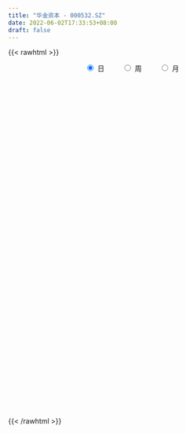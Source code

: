 ```yaml
---
title: "华金资本 - 000532.SZ"
date: 2022-06-02T17:33:53+08:00
draft: false
---
```

{{< rawhtml >}}
    <div style="text-align: center">
        <label style="padding: 1rem;"><input style="margin-right: .5rem" type="radio" name="period" value="D" checked onclick="period_change(this)">日</label>
        <label style="padding: 1rem;"><input style="margin-right: .5rem" type="radio" name="period" value="W" onclick="period_change(this)">周</label>
        <label style="padding: 1rem;"><input style="margin-right: .5rem" type="radio" name="period" value="M" onclick="period_change(this)">月</label>
    </div>
    <div id="chart" style="height: 700px;"></div> 
    <script type="text/javascript">
        const D_v = [165586.43,67477.1,67687.94,187930.89,556223.37,385990.07,362825.37,232889.37,196811.14,187247.1,107759.96,92204.34,132037.43,131786.63,227732.08,212330.5,229926.03,346407.8,248652.83,173347.16,156651.09,95971.73,120266.02,236320.99,163094.0,137616.61,134436.17,237398.91,133483.28,175809.01,292114.11,185108.15,194697.79,164361.07,141699.05,221075.14,154949.02,225177.12,203638.75,183986.1,109777.75,99047.14,156587.65,300781.77,248016.17,219405.04,130649.52,135087.25,110147.01,143268.19,325768.13,193631.72,126420.44,99917.18,138088.9,121268.07,121697.17,107829.34,124021.24,104881.49,110668.0,181012.57,121759.2,83076.61,88325.41,189509.0,170416.12,157828.91,95895.02,163096.63,94844.04,176434.87,164334.04,296531.57,433144.26,219172.83,136386.01,159368.23,117111.38,130037.4,80576.01,81888.96,90123.21,78830.0,59307.08,50078.01,50883.0,63407.4,29750.16,36721.4,23389.0,32444.42,23129.4,30062.05,19849.17,25772.0,18839.17,23686.02,22845.01,25878.01,33029.02,39981.18,43573.0,27404.06,45347.12,31274.32,30864.99,25434.0,32615.9,19566.01,19295.0,25470.28,21126.07,37190.0,30422.0,61041.6,29322.0,32490.92,29752.24,25465.11,32102.11,35791.01,35388.0,38324.02,34065.0,27361.5,31465.46,56280.02,74684.71,51326.69,36324.67,24861.73,39754.22,41598.71,31814.0,36646.74,26279.63,41736.65,45839.0,39554.0,34946.12,33670.0,43052.61,47546.43,30387.54,37368.35,37226.38,21405.0,21858.0,14512.15,21118.0,18477.01,43714.25,40343.01,32757.0,58156.0,40190.95,26921.08,34306.0,35432.59,46070.01,37381.0,37940.01,25571.76,45135.0,24623.0,18716.02,41191.45,23228.0,29964.0,23148.01,22687.0,36900.0,22483.0,15363.0,19598.1,12999.0,16399.0,14463.01,16232.4,16517.0,16273.0,17376.21,174305.51,143279.0,73861.78,53028.51,46398.88,35299.16,32061.67,37383.0,33907.93,41638.73,50937.91,34878.01,24094.01,24658.0,34339.08,32342.35,29212.17,28363.87,24430.87,47288.61,35875.01,120755.04,92900.5,54005.51,46132.62,49584.0,79161.0,94024.6,194971.78,110813.82,80617.32,70783.01,74866.58,63123.0,38725.01,58447.0,33698.0,34959.0,42222.0,47708.0,39738.36,69888.07,63699.88,79769.08,57164.0,48974.62,41749.02,26844.61,23421.51,29099.51,52683.7,32453.52,67639.32,174610.21,202422.43,99712.01,65896.73,57164.01,49709.0,60975.01,39016.21,31084.01,83421.7,56031.1,88795.94,79872.51,70812.01]
const D_histogram = [0.0,-0.0076581197,-0.0062955853,0.0721396264,0.2022644945,0.236889691,0.2144079269,0.1549079486,0.1177295263,0.0458064932,0.0081026175,-0.0240642671,-0.023577989,-0.061947521,-0.0095612717,-0.0134199971,0.0172621382,0.0800714198,0.0657303433,0.0540508415,0.0017707944,-0.0381206024,-0.0457327933,-0.0058063067,0.0044008261,-0.0205190776,0.0474926241,0.04754861,0.0521250333,0.0757686645,0.1284582445,0.1356716247,0.1577282314,0.1339657092,0.0913594531,0.1021470607,0.0664686864,0.0914535346,0.139541018,0.1565120833,0.1386937204,0.1213859806,0.1350232287,0.1402301444,0.0195833153,-0.1538828554,-0.2329483746,-0.2571041855,-0.2794529136,-0.2395100829,-0.1505849076,-0.0665475942,-0.0191837226,0.0104128969,-0.0263087273,-0.0464528267,-0.0888679541,-0.1217562822,-0.1109339377,-0.1304649721,-0.1268564064,-0.0741828847,-0.0565280416,-0.045664469,-0.0376084112,0.0194054871,0.0453599689,0.065699288,0.0576906337,-0.0188517739,-0.0500550477,-0.0364127554,0.0002384731,0.0544948086,-0.0235815877,-0.1064264457,-0.1742729419,-0.1955797416,-0.2308260224,-0.2832845353,-0.3105887085,-0.2842495129,-0.2556530535,-0.2546379457,-0.254428721,-0.2286286161,-0.2233579282,-0.2460381408,-0.2372626602,-0.2252832087,-0.1929029644,-0.1413355398,-0.0960774955,-0.0684147496,-0.036481999,0.0022798799,0.0247778435,0.0447805189,0.0633449121,0.0671267332,0.0708645291,0.0569865058,0.0326648534,0.0227813438,-0.0018371433,-0.0273765568,-0.0169922591,0.0071063954,0.0212906855,0.0425086405,0.0624587578,0.0797878681,0.0950220854,0.120053443,0.1445342341,0.1734389608,0.1917188092,0.2013057873,0.1910811514,0.1870465819,0.1675317087,0.1574623669,0.1502913809,0.1462467519,0.1287241238,0.1116752201,0.0853516128,0.0467420746,0.043192699,0.0553242069,0.048442368,0.045848095,0.0402290945,0.0188772344,0.0053331901,0.008229782,0.0110496186,0.0085429285,0.0225930841,0.0232583645,0.0262953814,0.0171981097,-0.0060869462,0.0050895424,0.0098267738,-0.0018680832,-0.0270739933,-0.0389436747,-0.0347235344,-0.0307715167,-0.0245718832,-0.0165943018,0.0042426428,0.0103396046,0.0196181845,0.026530769,0.0270703188,0.0241635677,0.0294048712,0.0253715541,0.0124878074,0.0151253605,0.0011533827,-0.0039921994,-0.0294919708,-0.0420946833,-0.0560679979,-0.0955671504,-0.1092100243,-0.1331241854,-0.1268194384,-0.1124645262,-0.0712239229,-0.0361912852,-0.0157381345,-0.0073739713,-0.0057322544,0.0005574397,0.0100675859,0.0127784691,0.0225436518,0.0348906909,0.0315366198,0.1001319544,0.1098059486,0.1111479168,0.1114110922,0.101157727,0.0935542104,0.0795006311,0.0511107884,0.0202124174,-0.026638991,-0.0669328244,-0.0887263178,-0.0924740673,-0.1023728096,-0.1421780571,-0.1376906327,-0.1181263657,-0.0841249935,-0.0496853367,-0.0038995796,0.0249084106,0.0746933167,0.1150626234,0.1318356987,0.1288103009,0.1253659715,0.1304883599,0.144881504,0.1793168908,0.160282844,0.1326183835,0.0834617302,0.0698077282,0.0298231586,0.0079101921,-0.0404739337,-0.06963586,-0.0780423104,-0.0779264896,-0.1099499572,-0.1384903811,-0.205155575,-0.2687799866,-0.2652856367,-0.2665261586,-0.2298567809,-0.1912462444,-0.1644943458,-0.1308864353,-0.0938065981,-0.06138602,-0.0251491078,0.0231247091,0.1223084435,0.1477296548,0.1558810966,0.1600837044,0.1586733824,0.161115387,0.129738835,0.1199960581,0.1100102634,0.1243955984,0.1160044145,0.1286125471,0.1387505087,0.1235181668]
const D_fast = [0.0,-0.0095726496,-0.0097840115,0.0866861068,0.2673770985,0.3612247177,0.3923449354,0.3715719443,0.3638259035,0.3033544936,0.2676762724,0.229493321,0.2240851018,0.1702286896,0.220224621,0.2130108963,0.2480085661,0.3308357027,0.332927212,0.3347604205,0.282923072,0.2335015246,0.2144561354,0.2529310454,0.2642383846,0.2341887116,0.3140735693,0.3260167077,0.3436243893,0.3862101867,0.4710143278,0.5121456142,0.5736342788,0.5833631838,0.563596791,0.5999211637,0.580859961,0.6287081929,0.7116809309,0.7677800169,0.7846350841,0.7976738395,0.8450668948,0.8853313466,0.7695803463,0.5576434617,0.4203408489,0.3319089916,0.2396970351,0.2197623451,0.2710412935,0.3384417084,0.3810096493,0.413209493,0.3699106869,0.3381533809,0.273521265,0.2101938663,0.1932827264,0.141135449,0.1130299131,0.1471577136,0.1506805464,0.1501280017,0.1487819567,0.2106472268,0.2479417007,0.2847058419,0.291119846,0.2098644949,0.1661474591,0.1706865626,0.2073974094,0.2752774471,0.1913056539,0.0818541845,-0.0295605472,-0.0997622823,-0.1927150687,-0.3159947154,-0.4209460658,-0.4656692483,-0.5009860524,-0.563630431,-0.6270283866,-0.6583854357,-0.7089542298,-0.7931439776,-0.8436841621,-0.8880255127,-0.9038710095,-0.8876374698,-0.8663987995,-0.855839741,-0.8330274901,-0.7936956413,-0.7650032167,-0.7338054116,-0.6994047903,-0.678841286,-0.6573873578,-0.6570187546,-0.6731741937,-0.6773623674,-0.7024401403,-0.734823693,-0.72868746,-0.7028122067,-0.6833052452,-0.6514601301,-0.6158953234,-0.578619246,-0.5396295074,-0.484584789,-0.4239704394,-0.3517059725,-0.2854964218,-0.2255829969,-0.1880373449,-0.145310269,-0.122942215,-0.093645965,-0.0632441058,-0.0307270468,-0.0160686439,-0.0051987426,-0.0101844468,-0.0371084663,-0.0298596672,-0.0038971076,0.0013316455,0.0101993962,0.0146376694,-0.0019948821,-0.0142056289,-0.0092515914,-0.0036693502,-0.0040403083,0.0156581185,0.0221379899,0.0317488522,0.0269511079,0.0021443155,0.0145931897,0.0217871146,0.0096252368,-0.0223491716,-0.0439547717,-0.0484155151,-0.0521563765,-0.0520997138,-0.0482707079,-0.0263731025,-0.0176912396,-0.0035081135,0.0100371632,0.0173442926,0.0204784335,0.0330709548,0.0353805262,0.0256187314,0.0320376246,0.0183539925,0.0122103605,-0.0206624036,-0.0437887869,-0.071779101,-0.1351700411,-0.1761154211,-0.2333106285,-0.2587107411,-0.2724719605,-0.2490373379,-0.2230525215,-0.2065339045,-0.2000132341,-0.1998045808,-0.1933755268,-0.1813484841,-0.1754429836,-0.160041888,-0.1389721762,-0.1344420923,-0.0408137691,-0.0036882877,0.0254406597,0.0535566081,0.0685926747,0.0843777106,0.0901992891,0.0745871436,0.0487418769,-0.0047692793,-0.0617963187,-0.1057713916,-0.1326376579,-0.1681296026,-0.2434793644,-0.2734145981,-0.2833819226,-0.2704117987,-0.2483934761,-0.2035826139,-0.1685475211,-0.1000892858,-0.0309543232,0.0187776767,0.0479548542,0.0758520177,0.113596496,0.1642100161,0.2434746257,0.2645112899,0.2700014252,0.2417102044,0.2455081345,0.2129793546,0.1930439361,0.1345413268,0.0879704355,0.0600534075,0.0406876059,-0.0188233509,-0.0819863701,-0.1999404578,-0.330759866,-0.3935869253,-0.4614589868,-0.4822538044,-0.491454829,-0.5058265168,-0.5049402151,-0.4913120275,-0.4742379543,-0.4442883192,-0.390233325,-0.2604724797,-0.1981188547,-0.1509971388,-0.1067736048,-0.0685155812,-0.0257947299,-0.0247365732,-0.0044803356,0.0130364356,0.0585206702,0.0791305899,0.1238918594,0.1687174481,0.1843646479]
const D_slow = [0.0,-0.0019145299,-0.0034884262,0.0145464804,0.065112604,0.1243350267,0.1779370085,0.2166639956,0.2460963772,0.2575480005,0.2595736549,0.2535575881,0.2476630908,0.2321762106,0.2297858927,0.2264308934,0.2307464279,0.2507642829,0.2671968687,0.2807095791,0.2811522777,0.2716221271,0.2601889287,0.2587373521,0.2598375586,0.2547077892,0.2665809452,0.2784680977,0.291499356,0.3104415222,0.3425560833,0.3764739895,0.4159060473,0.4493974746,0.4722373379,0.4977741031,0.5143912747,0.5372546583,0.5721399128,0.6112679336,0.6459413637,0.6762878589,0.7100436661,0.7451012022,0.749997031,0.7115263171,0.6532892235,0.5890131771,0.5191499487,0.459272428,0.4216262011,0.4049893025,0.4001933719,0.4027965961,0.3962194143,0.3846062076,0.3623892191,0.3319501485,0.3042166641,0.2716004211,0.2398863195,0.2213405983,0.2072085879,0.1957924707,0.1863903679,0.1912417396,0.2025817319,0.2190065539,0.2334292123,0.2287162688,0.2162025069,0.207099318,0.2071589363,0.2207826385,0.2148872415,0.1882806301,0.1447123947,0.0958174593,0.0381109537,-0.0327101802,-0.1103573573,-0.1814197355,-0.2453329989,-0.3089924853,-0.3725996655,-0.4297568196,-0.4855963016,-0.5471058368,-0.6064215019,-0.662742304,-0.7109680451,-0.7463019301,-0.770321304,-0.7874249914,-0.7965454911,-0.7959755211,-0.7897810603,-0.7785859305,-0.7627497025,-0.7459680192,-0.7282518869,-0.7140052605,-0.7058390471,-0.7001437112,-0.700602997,-0.7074471362,-0.711695201,-0.7099186021,-0.7045959307,-0.6939687706,-0.6783540812,-0.6584071141,-0.6346515928,-0.604638232,-0.5685046735,-0.5251449333,-0.477215231,-0.4268887842,-0.3791184963,-0.3323568509,-0.2904739237,-0.251108332,-0.2135354867,-0.1769737987,-0.1447927678,-0.1168739628,-0.0955360596,-0.0838505409,-0.0730523662,-0.0592213145,-0.0471107225,-0.0356486987,-0.0255914251,-0.0208721165,-0.019538819,-0.0174813735,-0.0147189688,-0.0125832367,-0.0069349657,-0.0011203746,0.0054534708,0.0097529982,0.0082312617,0.0095036473,0.0119603407,0.0114933199,0.0047248216,-0.005011097,-0.0136919806,-0.0213848598,-0.0275278306,-0.0316764061,-0.0306157454,-0.0280308442,-0.0231262981,-0.0164936058,-0.0097260261,-0.0036851342,0.0036660836,0.0100089721,0.013130924,0.0169122641,0.0172006098,0.0162025599,0.0088295672,-0.0016941036,-0.0157111031,-0.0396028907,-0.0669053968,-0.1001864431,-0.1318913027,-0.1600074343,-0.177813415,-0.1868612363,-0.1907957699,-0.1926392628,-0.1940723264,-0.1939329664,-0.19141607,-0.1882214527,-0.1825855398,-0.173862867,-0.1659787121,-0.1409457235,-0.1134942363,-0.0857072571,-0.0578544841,-0.0325650523,-0.0091764997,0.010698658,0.0234763551,0.0285294595,0.0218697117,0.0051365056,-0.0170450738,-0.0401635906,-0.065756793,-0.1013013073,-0.1357239655,-0.1652555569,-0.1862868053,-0.1987081394,-0.1996830343,-0.1934559317,-0.1747826025,-0.1460169466,-0.113058022,-0.0808554467,-0.0495139539,-0.0168918639,0.0193285121,0.0641577348,0.1042284458,0.1373830417,0.1582484742,0.1757004063,0.183156196,0.185133744,0.1750152605,0.1576062955,0.1380957179,0.1186140955,0.0911266062,0.056504011,0.0052151172,-0.0619798794,-0.1283012886,-0.1949328282,-0.2523970235,-0.3002085846,-0.341332171,-0.3740537798,-0.3975054294,-0.4128519344,-0.4191392113,-0.4133580341,-0.3827809232,-0.3458485095,-0.3068782354,-0.2668573092,-0.2271889636,-0.1869101169,-0.1544754082,-0.1244763936,-0.0969738278,-0.0658749282,-0.0368738246,-0.0047206878,0.0299669394,0.0608464811]
const D_data = [['2021-05-24', 11.55, 12.14, 11.42, 12.5],['2021-05-25', 11.92, 12.02, 11.83, 12.16],['2021-05-26', 12.0, 12.11, 11.95, 12.44],['2021-05-27', 12.05, 13.32, 11.97, 13.32],['2021-05-28', 13.4, 14.65, 13.27, 14.65],['2021-05-31', 14.0, 14.09, 13.7, 14.42],['2021-06-01', 13.9, 13.61, 12.95, 14.28],['2021-06-02', 13.28, 13.1, 12.84, 13.49],['2021-06-03', 13.06, 13.26, 12.91, 13.48],['2021-06-04', 13.0, 12.63, 12.53, 13.08],['2021-06-07', 12.59, 12.82, 12.39, 12.83],['2021-06-08', 12.72, 12.73, 12.63, 12.98],['2021-06-09', 12.84, 13.07, 12.78, 13.28],['2021-06-10', 12.95, 12.48, 12.4, 12.97],['2021-06-11', 12.42, 13.66, 12.4, 13.66],['2021-06-15', 13.36, 13.11, 12.99, 13.51],['2021-06-16', 13.04, 13.65, 12.9, 13.97],['2021-06-17', 13.44, 14.38, 13.31, 15.02],['2021-06-18', 14.38, 13.64, 13.28, 14.5],['2021-06-21', 13.46, 13.69, 13.25, 13.8],['2021-06-22', 13.61, 13.07, 13.04, 13.69],['2021-06-23', 12.97, 13.0, 12.85, 13.28],['2021-06-24', 12.85, 13.28, 12.8, 13.5],['2021-06-25', 13.13, 13.98, 13.03, 14.6],['2021-06-28', 14.02, 13.78, 13.56, 14.17],['2021-06-29', 13.66, 13.33, 13.33, 14.23],['2021-06-30', 13.44, 14.66, 13.34, 14.66],['2021-07-01', 15.0, 14.07, 14.06, 15.5],['2021-07-02', 14.15, 14.22, 13.84, 14.35],['2021-07-05', 14.0, 14.63, 13.82, 14.77],['2021-07-06', 14.5, 15.33, 14.36, 15.68],['2021-07-07', 14.96, 15.08, 14.9, 15.44],['2021-07-08', 15.16, 15.52, 15.0, 15.7],['2021-07-09', 15.35, 15.12, 14.71, 15.78],['2021-07-12', 15.03, 14.86, 14.73, 15.17],['2021-07-13', 14.75, 15.59, 14.43, 16.1],['2021-07-14', 15.38, 15.08, 15.08, 15.87],['2021-07-15', 15.26, 15.95, 14.96, 16.4],['2021-07-16', 16.16, 16.61, 15.87, 16.8],['2021-07-19', 16.38, 16.6, 16.1, 17.22],['2021-07-20', 16.25, 16.37, 16.0, 16.6],['2021-07-21', 16.37, 16.48, 16.28, 16.8],['2021-07-22', 16.41, 17.06, 16.0, 17.28],['2021-07-23', 17.18, 17.22, 16.49, 18.66],['2021-07-26', 16.74, 15.5, 15.5, 16.88],['2021-07-27', 15.5, 14.09, 14.06, 15.63],['2021-07-28', 13.99, 14.53, 13.38, 14.58],['2021-07-29', 14.59, 14.83, 14.33, 15.1],['2021-07-30', 14.71, 14.59, 14.55, 15.08],['2021-08-02', 14.57, 15.28, 14.46, 15.46],['2021-08-03', 15.19, 16.15, 15.12, 16.81],['2021-08-04', 16.39, 16.53, 15.91, 16.67],['2021-08-05', 16.53, 16.45, 16.21, 16.77],['2021-08-06', 16.39, 16.49, 16.1, 16.82],['2021-08-09', 16.32, 15.69, 15.43, 16.32],['2021-08-10', 15.56, 15.77, 15.55, 16.84],['2021-08-11', 15.82, 15.32, 15.23, 16.14],['2021-08-12', 15.48, 15.2, 14.94, 15.63],['2021-08-13', 15.38, 15.64, 15.15, 15.9],['2021-08-16', 15.32, 15.18, 15.08, 15.75],['2021-08-17', 15.15, 15.36, 14.9, 15.73],['2021-08-18', 15.26, 16.08, 14.8, 16.1],['2021-08-19', 15.85, 15.81, 15.39, 16.05],['2021-08-20', 15.78, 15.79, 15.6, 16.1],['2021-08-23', 15.78, 15.8, 15.35, 15.85],['2021-08-24', 15.75, 16.61, 15.7, 16.94],['2021-08-25', 16.62, 16.5, 16.26, 17.15],['2021-08-26', 16.26, 16.63, 16.02, 16.95],['2021-08-27', 16.4, 16.39, 16.05, 16.68],['2021-08-30', 16.33, 15.35, 15.11, 16.33],['2021-08-31', 15.39, 15.63, 15.15, 15.83],['2021-09-01', 15.46, 16.14, 15.31, 16.8],['2021-09-02', 16.01, 16.58, 15.47, 16.65],['2021-09-03', 17.5, 17.1, 16.28, 17.94],['2021-09-06', 17.1, 15.42, 15.39, 17.1],['2021-09-07', 15.38, 14.9, 14.4, 15.4],['2021-09-08', 14.85, 14.59, 14.58, 14.98],['2021-09-09', 14.55, 14.8, 14.2, 14.8],['2021-09-10', 14.61, 14.31, 14.31, 14.78],['2021-09-13', 14.2, 13.65, 13.63, 14.21],['2021-09-14', 13.58, 13.5, 13.43, 13.78],['2021-09-15', 13.59, 13.91, 13.49, 13.95],['2021-09-16', 14.03, 13.84, 13.83, 14.34],['2021-09-17', 13.85, 13.33, 13.14, 13.97],['2021-09-22', 13.06, 13.07, 12.81, 13.27],['2021-09-23', 13.08, 13.21, 13.08, 13.34],['2021-09-24', 13.2, 12.79, 12.77, 13.21],['2021-09-27', 12.79, 12.13, 12.02, 12.92],['2021-09-28', 12.11, 12.21, 12.08, 12.36],['2021-09-29', 12.21, 12.03, 11.94, 12.38],['2021-09-30', 12.02, 12.14, 12.0, 12.2],['2021-10-08', 12.37, 12.37, 12.29, 12.66],['2021-10-11', 12.35, 12.35, 12.31, 12.47],['2021-10-12', 12.35, 12.15, 11.9, 12.39],['2021-10-13', 12.03, 12.21, 12.01, 12.25],['2021-10-14', 12.17, 12.36, 12.1, 12.41],['2021-10-15', 12.36, 12.22, 12.17, 12.38],['2021-10-18', 12.36, 12.22, 12.2, 12.38],['2021-10-19', 12.18, 12.24, 12.1, 12.29],['2021-10-20', 12.24, 12.06, 12.05, 12.28],['2021-10-21', 12.0, 12.03, 11.91, 12.22],['2021-10-22', 11.95, 11.73, 11.68, 12.08],['2021-10-25', 11.77, 11.43, 11.3, 11.78],['2021-10-26', 11.4, 11.44, 11.34, 11.54],['2021-10-27', 11.45, 11.07, 10.95, 11.47],['2021-10-28', 10.99, 10.81, 10.8, 11.18],['2021-10-29', 10.81, 11.1, 10.72, 11.16],['2021-11-01', 11.1, 11.26, 11.07, 11.34],['2021-11-02', 11.33, 11.15, 10.97, 11.44],['2021-11-03', 11.13, 11.26, 11.1, 11.29],['2021-11-04', 11.24, 11.3, 11.19, 11.32],['2021-11-05', 11.3, 11.33, 11.26, 11.43],['2021-11-08', 11.23, 11.37, 11.22, 11.41],['2021-11-09', 11.38, 11.6, 11.36, 11.75],['2021-11-10', 11.64, 11.75, 11.49, 11.76],['2021-11-11', 11.75, 12.0, 11.68, 12.17],['2021-11-12', 12.03, 12.07, 11.88, 12.13],['2021-11-15', 12.11, 12.13, 11.92, 12.24],['2021-11-16', 12.1, 11.98, 11.96, 12.22],['2021-11-17', 11.98, 12.12, 11.93, 12.16],['2021-11-18', 12.11, 11.96, 11.93, 12.29],['2021-11-19', 11.99, 12.09, 11.8, 12.15],['2021-11-22', 12.09, 12.17, 12.09, 12.35],['2021-11-23', 12.17, 12.27, 12.09, 12.35],['2021-11-24', 12.28, 12.13, 12.06, 12.28],['2021-11-25', 12.14, 12.12, 12.07, 12.23],['2021-11-26', 12.11, 11.95, 11.88, 12.12],['2021-11-29', 11.86, 11.66, 10.76, 11.87],['2021-11-30', 11.66, 12.01, 11.63, 12.24],['2021-12-01', 11.91, 12.26, 11.91, 12.27],['2021-12-02', 12.31, 12.07, 12.07, 12.36],['2021-12-03', 12.18, 12.13, 12.04, 12.18],['2021-12-06', 12.13, 12.1, 12.05, 12.31],['2021-12-07', 12.13, 11.85, 11.79, 12.19],['2021-12-08', 11.94, 11.86, 11.77, 11.97],['2021-12-09', 11.8, 12.04, 11.77, 12.2],['2021-12-10', 11.98, 12.06, 11.91, 12.07],['2021-12-13', 12.07, 12.0, 11.98, 12.3],['2021-12-14', 12.02, 12.25, 11.91, 12.27],['2021-12-15', 12.28, 12.14, 12.11, 12.33],['2021-12-16', 12.13, 12.2, 12.07, 12.22],['2021-12-17', 12.21, 12.05, 12.05, 12.24],['2021-12-20', 12.01, 11.79, 11.77, 12.07],['2021-12-21', 11.79, 12.19, 11.79, 12.3],['2021-12-22', 12.27, 12.16, 12.12, 12.27],['2021-12-23', 12.16, 11.94, 11.91, 12.17],['2021-12-24', 11.95, 11.66, 11.66, 11.99],['2021-12-27', 11.66, 11.7, 11.57, 11.82],['2021-12-28', 11.71, 11.85, 11.68, 11.86],['2021-12-29', 11.82, 11.84, 11.75, 11.91],['2021-12-30', 11.76, 11.87, 11.76, 11.95],['2021-12-31', 11.94, 11.91, 11.84, 11.94],['2022-01-04', 11.9, 12.14, 11.89, 12.19],['2022-01-05', 12.16, 12.03, 11.96, 12.22],['2022-01-06', 11.91, 12.12, 11.9, 12.2],['2022-01-07', 12.2, 12.15, 12.08, 12.28],['2022-01-10', 12.26, 12.11, 12.07, 12.26],['2022-01-11', 12.19, 12.08, 12.07, 12.19],['2022-01-12', 12.13, 12.21, 12.08, 12.24],['2022-01-13', 12.28, 12.12, 12.11, 12.28],['2022-01-14', 12.1, 11.98, 11.95, 12.3],['2022-01-17', 11.98, 12.16, 11.98, 12.23],['2022-01-18', 12.25, 11.93, 11.92, 12.25],['2022-01-19', 11.91, 11.99, 11.91, 12.09],['2022-01-20', 11.98, 11.64, 11.6, 12.07],['2022-01-21', 11.65, 11.67, 11.5, 11.78],['2022-01-24', 11.7, 11.54, 11.53, 11.75],['2022-01-25', 11.54, 11.01, 11.01, 11.58],['2022-01-26', 11.02, 11.1, 10.91, 11.19],['2022-01-27', 11.1, 10.76, 10.76, 11.15],['2022-01-28', 10.77, 10.97, 10.72, 11.02],['2022-02-07', 11.2, 11.01, 10.98, 11.26],['2022-02-08', 11.06, 11.4, 10.95, 11.46],['2022-02-09', 11.4, 11.46, 11.31, 11.49],['2022-02-10', 11.46, 11.38, 11.3, 11.49],['2022-02-11', 11.39, 11.27, 11.23, 11.56],['2022-02-14', 11.2, 11.18, 11.1, 11.29],['2022-02-15', 11.21, 11.23, 11.11, 11.29],['2022-02-16', 11.28, 11.29, 11.22, 11.33],['2022-02-17', 11.24, 11.22, 11.19, 11.35],['2022-02-18', 11.2, 11.33, 11.1, 11.34],['2022-02-21', 11.38, 11.42, 11.31, 11.42],['2022-02-22', 11.39, 11.25, 11.21, 11.39],['2022-02-23', 11.29, 12.36, 11.29, 12.38],['2022-02-24', 11.93, 11.9, 11.66, 12.24],['2022-02-25', 12.0, 11.9, 11.8, 12.14],['2022-02-28', 11.91, 11.97, 11.82, 12.09],['2022-03-01', 11.97, 11.89, 11.79, 11.97],['2022-03-02', 11.89, 11.95, 11.81, 12.03],['2022-03-03', 11.95, 11.88, 11.86, 12.01],['2022-03-04', 11.83, 11.64, 11.61, 11.93],['2022-03-07', 11.67, 11.48, 11.43, 11.74],['2022-03-08', 11.48, 11.07, 11.07, 11.58],['2022-03-09', 11.14, 10.88, 10.38, 11.21],['2022-03-10', 11.0, 10.88, 10.84, 11.2],['2022-03-11', 10.77, 10.96, 10.61, 10.98],['2022-03-14', 10.86, 10.76, 10.74, 11.06],['2022-03-15', 10.76, 10.14, 10.1, 10.76],['2022-03-16', 10.18, 10.47, 10.02, 10.49],['2022-03-17', 10.56, 10.6, 10.54, 10.73],['2022-03-18', 10.51, 10.82, 10.5, 11.07],['2022-03-21', 10.91, 10.93, 10.74, 11.03],['2022-03-22', 10.8, 11.24, 10.8, 11.48],['2022-03-23', 11.18, 11.21, 11.17, 11.42],['2022-03-24', 11.57, 11.7, 11.32, 12.09],['2022-03-25', 11.7, 11.88, 11.7, 12.12],['2022-03-28', 11.79, 11.82, 11.64, 11.98],['2022-03-29', 11.68, 11.7, 11.52, 11.89],['2022-03-30', 11.66, 11.77, 11.59, 11.87],['2022-03-31', 11.73, 11.98, 11.69, 12.15],['2022-04-01', 12.01, 12.26, 11.8, 12.32],['2022-04-06', 12.19, 12.78, 12.15, 13.06],['2022-04-07', 12.64, 12.3, 12.29, 12.66],['2022-04-08', 12.28, 12.2, 12.01, 12.58],['2022-04-11', 12.18, 11.83, 11.7, 12.23],['2022-04-12', 11.95, 12.19, 11.71, 12.24],['2022-04-13', 12.17, 11.78, 11.6, 12.2],['2022-04-14', 11.84, 11.88, 11.71, 11.98],['2022-04-15', 11.78, 11.37, 11.35, 11.86],['2022-04-18', 11.55, 11.38, 11.1, 11.55],['2022-04-19', 11.48, 11.5, 11.34, 11.7],['2022-04-20', 11.51, 11.54, 11.42, 11.75],['2022-04-21', 11.47, 10.99, 10.9, 11.6],['2022-04-22', 11.15, 10.78, 10.77, 11.15],['2022-04-25', 10.66, 9.91, 9.86, 10.66],['2022-04-26', 9.95, 9.4, 9.31, 10.08],['2022-04-27', 9.41, 9.85, 9.05, 10.0],['2022-04-28', 9.68, 9.56, 9.4, 9.88],['2022-04-29', 9.58, 9.9, 9.56, 10.0],['2022-05-05', 9.88, 9.92, 9.79, 10.01],['2022-05-06', 9.7, 9.76, 9.59, 9.86],['2022-05-09', 9.66, 9.84, 9.66, 9.9],['2022-05-10', 9.66, 9.93, 9.66, 9.96],['2022-05-11', 9.99, 9.94, 9.9, 10.3],['2022-05-12', 9.83, 10.08, 9.81, 10.11],['2022-05-13', 10.12, 10.4, 10.04, 10.62],['2022-05-16', 10.4, 11.44, 10.39, 11.44],['2022-05-17', 11.09, 10.91, 10.75, 11.44],['2022-05-18', 10.94, 10.86, 10.76, 11.14],['2022-05-19', 10.69, 10.93, 10.65, 11.08],['2022-05-20', 10.91, 10.96, 10.85, 11.14],['2022-05-23', 10.93, 11.11, 10.89, 11.13],['2022-05-24', 11.09, 10.7, 10.7, 11.25],['2022-05-25', 10.76, 10.94, 10.73, 10.96],['2022-05-26', 10.96, 10.96, 10.77, 11.07],['2022-05-27', 10.98, 11.36, 10.91, 11.46],['2022-05-30', 11.24, 11.18, 11.0, 11.38],['2022-05-31', 11.25, 11.55, 11.19, 11.76],['2022-06-01', 11.45, 11.69, 11.38, 11.95],['2022-06-02', 11.68, 11.47, 11.41, 11.81]]
const W_v = [202781.63,204043.48,151560.49,140032.63,179776.58,124090.94,215998.34,244631.93,149851.05,138888.3,221424.87,187894.21,127998.15,86454.5,120165.71,278488.92,152480.89,103148.68,64058.17,86053.29,69732.58,56714.82,61490.89,67541.5,79803.68,138358.3,678524.3900000001,394554.24,183706.48,57211.16,33784.6,126100.8,169019.28,368840.6799999999,2560079.8600000003,1768648.46,674206.29,762227.0,590430.97,483473.48,404750.5,534877.96,357786.57,281995.29,333859.5,526143.4,626373.01,271084.95,260643.15,218652.08,309544.97,304888.75,249466.64,181157.0,144024.18,127134.17,75591.6,89195.09,159201.24,136280.73,93528.1,93247.02,112543.33,82653.25,258785.8,237993.56,1236901.4000000001,2384553.3500000001,1561314.3300000001,899779.5000000001,1007939.4600000001,773215.51,1047283.5800000001,794068.03,349682.03,562621.5,614720.0800000001,769507.1900000001,586553.13,429112.95,1206165.8999999999,1132568.1100000001,1303666.3099999998,1025731.63,1093862.71,675137.6,407629.61,537561.4700000001,403498.59,643639.4399999999,127205.82,238860.98,219435.64,186052.21,197041.01,121371.49,188298.78,213216.61,151492.48,163728.55,118670.21,106152.03,93610.46,121150.29,87086.7,91785.62,144210.27,116816.85,171321.02,131676.56,126318.23,147617.78,20298.0,76351.63,1158102.3399999999,1676759.3200000001,1346425.9300000002,681517.6000000001,1232053.6900000002,795096.98,662669.86,695038.04,1078473.6299999999,1593341.0600000001,861353.62,637445.46,482282.71,492868.23,267098.99,378218.66,328253.71,563755.75,710584.36,1164365.98,1011417.9299999998,432179.1900000001,271958.29,285157.74,331309.07,216973.43,336460.3099999999,958711.05,354324.98,369205.0,1139467.77,866902.3600000001,570919.1799999999,274387.95,408581.12,312842.89,795470.53,1061610.8199999998,1026045.0599999999,727100.3200000001,337718.27,675916.17,311826.69,472817.6799999999,395998.7,463311.38,337956.72,178393.79,114571.62,60834.49,22327.38,234332.82,131475.12,331678.3,232837.1,218240.59,156104.16,238208.9,605486.35,334615.42,237551.48,234716.41,129526.75,213063.17,142745.65,128397.71,186103.23,105416.79,50012.09,42257.91,99602.95,164664.23,100132.94,106478.78,120685.77,326055.58,267493.75,663332.53,684062.8100000001,214616.82,66430.96,261619.48,243476.37,1044905.73,1365763.05,691520.4399999999,1037317.16,782556.99,806028.9700000001,1012090.1300000001,946539.08,850180.41,843304.99,889005.6599999999,612904.72,601397.87,701974.4600000001,895241.1499999999,1065182.71,461455.58,160268.09,153267.96,32444.42,117651.79,145419.24,178463.49,122381.19,179101.67,155601.39,166603.98,243477.82,176093.3,195745.77,195581.31,97370.16,174970.26,182920.63,170650.77,136247.48,117031.1,76610.41,425095.5,204171.22,185456.59,148915.47,321250.03,322907.73,386402.92,305944.6,198325.36,319495.65,68593.63,205297.56,599805.39,264205.93,295511.56]
const W_histogram = [0.0,0.0261652422,0.0041196029,-0.0048777452,0.0164841016,0.0340191041,0.0813439496,0.1153181204,0.125478822,0.1013879475,0.1149347227,0.1147238752,0.0692635221,0.0136213127,-0.0544513491,-0.0436596276,-0.1128151302,-0.185439795,-0.2183566821,-0.2669201015,-0.2832075496,-0.2969110413,-0.2941981696,-0.2602458631,-0.2487432719,-0.1811483458,-0.0962044575,-0.1060902909,-0.2103914155,-0.2288005463,-0.2116711956,-0.1484318083,-0.0528865839,0.1933126611,0.4491163743,0.5580223712,0.5378805452,0.4800799846,0.3661499216,0.2764218607,0.2384838263,0.2191357593,0.1264386572,0.043393088,-0.1084825062,-0.0610797772,-0.1278825049,-0.260559091,-0.3038070513,-0.3595190977,-0.3191097254,-0.2721748048,-0.2306479812,-0.2375580708,-0.2209551371,-0.2186993962,-0.1976143921,-0.1896331902,-0.1483698918,-0.1250851902,-0.0923066473,-0.0595527049,-0.1113584276,-0.1283174675,-0.0954503804,-0.0417931116,0.2174595441,0.5200135347,0.527613934,0.4425541379,0.3328613331,0.2548403135,0.2263449557,0.1507353079,0.0875059605,0.0504677281,0.0227376853,0.0175599057,-0.0594049933,-0.0476447872,0.090694482,0.1649807476,0.2293111367,0.294993603,0.405909416,0.3406023168,0.3027827619,0.2330683734,0.2058366818,0.1193986856,0.022446596,-0.0945714179,-0.177611411,-0.220556847,-0.2222161176,-0.2516495766,-0.2561697197,-0.2078777948,-0.2019323491,-0.1719643271,-0.1702381097,-0.154645137,-0.160181818,-0.1738395913,-0.206153392,-0.189922547,-0.1341101849,-0.1071631377,-0.0452316587,0.0093186838,0.0378546923,0.0185089349,-0.0049873458,-0.010696714,0.3033054007,0.3161686067,0.2601424171,0.2207176548,0.2596323668,0.2524814029,0.1926442393,0.214162986,0.3163285273,0.2179054248,0.1324371917,0.0707545339,0.0136507477,-0.0140081931,-0.087462014,-0.1938655605,-0.2370440983,-0.188012886,-0.1669293061,-0.0664465055,-0.117234069,-0.1616261957,-0.1916561794,-0.1711062539,-0.1584698715,-0.1485420732,-0.1462374268,-0.1025496152,-0.0451909194,0.0388924124,0.0758793701,0.0805971944,0.0761455171,0.0717499767,0.0770291604,0.0866436117,0.1403934992,0.2129253902,0.2048735594,0.1564793812,0.1366719636,0.1648651334,0.1568346077,0.152328529,0.1505587107,0.1298318981,0.0195181027,-0.046120413,-0.1178637533,-0.1549424013,-0.1622534328,-0.125902922,-0.1103916925,-0.0708512186,-0.0136937359,-0.0224878224,-0.0287108085,-0.0003836132,0.057687532,-0.0053438588,-0.0331117318,-0.0889383165,-0.1132736099,-0.1827072727,-0.2176392149,-0.2439351523,-0.2794763478,-0.3132067675,-0.2852460881,-0.2309214138,-0.1936644262,-0.139260681,-0.1187638695,-0.0762888688,-0.0559144589,0.0039121234,0.075110612,0.171231262,0.1658626545,0.1420964844,0.1172937235,0.1356319478,0.1676142971,0.3560614351,0.3274771687,0.3582577449,0.3568083968,0.3573950544,0.3520307452,0.3845350002,0.4758465993,0.5419867029,0.380878099,0.3740059058,0.2878153481,0.2195895019,0.1944175603,0.2041273529,0.0113642664,-0.1827158686,-0.3389512842,-0.4695236486,-0.5199364071,-0.5405296295,-0.561819043,-0.590082763,-0.5650081034,-0.4739816596,-0.3912580897,-0.3273941763,-0.2575311322,-0.2029377358,-0.1564853389,-0.1414647246,-0.1057666165,-0.059376723,-0.0347471708,-0.0339029781,-0.0728228589,-0.0706422044,-0.0579700755,-0.0067072536,0.0131028114,-0.0146728613,-0.036323325,0.0236643114,0.0882265293,0.1239906899,0.0904077687,0.0302300941,-0.0620380667,-0.1222166045,-0.1090709957,-0.0555131652,0.0104823725,0.0622830151]
const W_fast = [0.0,0.0327065527,0.0116908142,0.0014740297,0.026956902,0.0529966805,0.1206575134,0.1834612143,0.2249916214,0.2262477338,0.2685281896,0.2969983109,0.2688538383,0.2166169571,0.134931458,0.1348082726,0.0374489875,-0.081535626,-0.1690416836,-0.2843351284,-0.371424464,-0.4593557159,-0.5301923867,-0.5613015459,-0.6119847727,-0.5896769331,-0.5287841592,-0.5651925653,-0.7220915437,-0.7977008112,-0.8334892594,-0.8073578241,-0.7250342457,-0.4305068354,-0.0624240286,0.1859875611,0.3003158714,0.3625353069,0.3401427244,0.3195201287,0.3412030508,0.3766389236,0.3155514859,0.2433541887,0.0643579679,0.0964907525,-0.0022826014,-0.2000989602,-0.3192986833,-0.4648905042,-0.5042585632,-0.5253673438,-0.5415025155,-0.6078021229,-0.6464379733,-0.6988570816,-0.7271756754,-0.7666027712,-0.7624319457,-0.7704185417,-0.7607166606,-0.7428508944,-0.822496224,-0.8715346308,-0.8625301388,-0.8193211478,-0.5057036062,-0.0731462319,0.0663576509,0.0919363893,0.0654589177,0.0511479766,0.0792388577,0.0413130368,-0.0000398204,-0.0244611208,-0.0465067423,-0.0472945455,-0.1391106928,-0.1392616835,0.0217512062,0.1372826587,0.258940832,0.398371699,0.610764866,0.630608346,0.6684844817,0.6570371864,0.6812646653,0.6246763405,0.5333358999,0.3926750316,0.2652321857,0.1671475379,0.1099342379,0.0175883848,-0.0509741882,-0.054651712,-0.0991893536,-0.1122124134,-0.1530457234,-0.176114035,-0.2216961704,-0.2788138415,-0.3626659902,-0.3939157821,-0.3716309662,-0.3714747034,-0.3208511391,-0.2639711256,-0.225971444,-0.2406899677,-0.2654330849,-0.2738166315,0.1160118334,0.207917191,0.2169266057,0.2326812571,0.3365040608,0.3924734476,0.3807973439,0.455856837,0.6371045102,0.5931577639,0.5407988287,0.4968048044,0.4431137051,0.411952716,0.3166333917,0.161763455,0.0593238926,0.0613518834,0.0407031368,0.124574311,0.0444782302,-0.0403204454,-0.1182644739,-0.1404911119,-0.1674721974,-0.1946799174,-0.2289346277,-0.2108842198,-0.1648232539,-0.071016819,-0.0150600188,0.0098071041,0.024391806,0.0379337599,0.0624702336,0.0937455879,0.1825938501,0.3083570887,0.3515236478,0.3422493149,0.3566098881,0.4260193414,0.4571974675,0.4907735211,0.5266433805,0.5383745424,0.4329402727,0.3557716538,0.2545623751,0.1787481268,0.1308737371,0.1357485174,0.1236618237,0.1454894931,0.1992235418,0.1848074997,0.1714068115,0.1996381034,0.2721311316,0.2077637761,0.1717179702,0.0936568064,0.0410031104,-0.0741073706,-0.1634491164,-0.2507288419,-0.3561391243,-0.4681712359,-0.5115220785,-0.5149277577,-0.5260868766,-0.5064983017,-0.5156924575,-0.4922896741,-0.4858938788,-0.4250892657,-0.3351131242,-0.1961846586,-0.1600876025,-0.1483296515,-0.1438089816,-0.0915627703,-0.0176768467,0.2597856501,0.3130706758,0.4334156882,0.5211684394,0.6111038605,0.6937472377,0.8223852427,1.0326584917,1.2342952709,1.1684061917,1.2550354751,1.2407987544,1.2274702837,1.2509027322,1.3116443629,1.121722343,0.8819632409,0.6409900043,0.3930367277,0.2126398674,0.0569142376,-0.1048299366,-0.2806143473,-0.3967917136,-0.4242606847,-0.4393516372,-0.4573362679,-0.4518560069,-0.4479970444,-0.4406659822,-0.461011549,-0.4517550951,-0.4202093823,-0.4042666229,-0.4118981746,-0.4690237702,-0.4845036667,-0.4863240567,-0.4367380482,-0.4136522804,-0.4450961684,-0.4758274634,-0.4099237491,-0.3233048988,-0.2565430658,-0.2675240448,-0.3201441959,-0.4279218734,-0.5186545623,-0.5327767024,-0.4930971632,-0.4244810323,-0.357109636]
const W_slow = [0.0,0.0065413105,0.0075712113,0.006351775,0.0104728004,0.0189775764,0.0393135638,0.0681430939,0.0995127994,0.1248597863,0.1535934669,0.1822744357,0.1995903163,0.2029956444,0.1893828071,0.1784679002,0.1502641177,0.103904169,0.0493149984,-0.0174150269,-0.0882169143,-0.1624446747,-0.2359942171,-0.3010556828,-0.3632415008,-0.4085285873,-0.4325797017,-0.4591022744,-0.5117001282,-0.5689002648,-0.6218180637,-0.6589260158,-0.6721476618,-0.6238194965,-0.5115404029,-0.3720348101,-0.2375646738,-0.1175446777,-0.0260071973,0.0430982679,0.1027192245,0.1575031643,0.1891128286,0.1999611006,0.1728404741,0.1575705298,0.1255999035,0.0604601308,-0.015491632,-0.1053714064,-0.1851488378,-0.253192539,-0.3108545343,-0.370244052,-0.4254828363,-0.4801576853,-0.5295612834,-0.5769695809,-0.6140620539,-0.6453333514,-0.6684100133,-0.6832981895,-0.7111377964,-0.7432171633,-0.7670797584,-0.7775280363,-0.7231631502,-0.5931597666,-0.4612562831,-0.3506177486,-0.2674024153,-0.203692337,-0.147106098,-0.1094222711,-0.0875457809,-0.0749288489,-0.0692444276,-0.0648544512,-0.0797056995,-0.0916168963,-0.0689432758,-0.0276980889,0.0296296953,0.103378096,0.20485545,0.2900060292,0.3657017197,0.4239688131,0.4754279835,0.5052776549,0.5108893039,0.4872464494,0.4428435967,0.3877043849,0.3321503555,0.2692379614,0.2051955314,0.1532260828,0.1027429955,0.0597519137,0.0171923863,-0.021468898,-0.0615143525,-0.1049742503,-0.1565125983,-0.203993235,-0.2375207812,-0.2643115657,-0.2756194804,-0.2732898094,-0.2638261363,-0.2591989026,-0.260445739,-0.2631199175,-0.1872935674,-0.1082514157,-0.0432158114,0.0119636023,0.076871694,0.1399920447,0.1881531046,0.2416938511,0.3207759829,0.3752523391,0.408361637,0.4260502705,0.4294629574,0.4259609091,0.4040954056,0.3556290155,0.2963679909,0.2493647694,0.2076324429,0.1910208165,0.1617122993,0.1213057503,0.0733917055,0.030615142,-0.0090023258,-0.0461378442,-0.0826972009,-0.1083346047,-0.1196323345,-0.1099092314,-0.0909393889,-0.0707900903,-0.051753711,-0.0338162168,-0.0145589267,0.0071019762,0.042200351,0.0954316985,0.1466500884,0.1857699337,0.2199379246,0.2611542079,0.3003628598,0.3384449921,0.3760846698,0.4085426443,0.41342217,0.4018920668,0.3724261284,0.3336905281,0.2931271699,0.2616514394,0.2340535163,0.2163407116,0.2129172777,0.2072953221,0.20011762,0.2000217167,0.2144435996,0.2131076349,0.204829702,0.1825951229,0.1542767204,0.1085999022,0.0541900985,-0.0067936896,-0.0766627765,-0.1549644684,-0.2262759904,-0.2840063439,-0.3324224504,-0.3672376207,-0.3969285881,-0.4160008053,-0.42997942,-0.4290013891,-0.4102237361,-0.3674159206,-0.325950257,-0.2904261359,-0.261102705,-0.2271947181,-0.1852911438,-0.096275785,-0.0144064929,0.0751579434,0.1643600426,0.2537088062,0.3417164925,0.4378502425,0.5568118923,0.6923085681,0.7875280928,0.8810295693,0.9529834063,1.0078807818,1.0564851718,1.1075170101,1.1103580767,1.0646791095,0.9799412885,0.8625603763,0.7325762745,0.5974438672,0.4569891064,0.3094684157,0.1682163898,0.0497209749,-0.0480935475,-0.1299420916,-0.1943248746,-0.2450593086,-0.2841806433,-0.3195468245,-0.3459884786,-0.3608326593,-0.369519452,-0.3779951966,-0.3962009113,-0.4138614624,-0.4283539812,-0.4300307946,-0.4267550918,-0.4304233071,-0.4395041384,-0.4335880605,-0.4115314282,-0.3805337557,-0.3579318135,-0.35037429,-0.3658838067,-0.3964379578,-0.4237057067,-0.437583998,-0.4349634049,-0.4193926511]
const W_data = [['2017-07-21', 13.28, 12.5, 11.93, 13.39],['2017-07-28', 12.35, 12.91, 12.23, 12.97],['2017-08-04', 12.88, 12.33, 12.3, 12.96],['2017-08-11', 12.33, 12.41, 12.22, 12.83],['2017-08-18', 12.35, 12.83, 12.3, 13.28],['2017-08-25', 12.83, 12.91, 12.8, 13.18],['2017-09-01', 12.85, 13.51, 12.81, 13.74],['2017-09-08', 13.5, 13.65, 13.5, 14.29],['2017-09-15', 13.59, 13.58, 13.45, 14.02],['2017-09-22', 13.6, 13.22, 13.19, 13.76],['2017-09-29', 13.27, 13.77, 12.88, 14.5],['2017-10-13', 13.83, 13.75, 13.65, 14.3],['2017-10-20', 13.82, 13.16, 12.66, 13.85],['2017-10-27', 13.11, 12.82, 12.75, 13.22],['2017-11-03', 12.81, 12.34, 11.99, 12.96],['2017-11-10', 12.2, 13.16, 11.99, 13.8],['2017-11-17', 13.1, 11.96, 11.9, 13.19],['2017-11-24', 11.95, 11.43, 11.33, 12.05],['2017-12-01', 11.5, 11.49, 11.25, 11.54],['2017-12-08', 11.41, 10.88, 10.57, 11.47],['2017-12-15', 10.88, 10.88, 10.73, 11.21],['2017-12-22', 10.96, 10.58, 10.42, 11.04],['2017-12-29', 10.55, 10.49, 10.22, 10.67],['2018-01-05', 10.49, 10.72, 10.44, 10.75],['2018-01-12', 10.68, 10.31, 10.25, 10.72],['2018-01-19', 10.34, 11.0, 9.78, 11.0],['2018-01-26', 11.33, 11.46, 11.2, 12.5],['2018-02-02', 11.39, 10.33, 9.82, 12.35],['2018-02-09', 10.18, 8.64, 8.5, 10.52],['2018-02-14', 8.69, 9.13, 8.66, 9.55],['2018-02-23', 9.16, 9.31, 9.16, 9.46],['2018-03-02', 9.41, 9.87, 9.28, 10.26],['2018-03-09', 9.92, 10.53, 9.92, 10.86],['2018-03-16', 10.56, 13.31, 10.56, 13.31],['2018-03-23', 14.64, 14.97, 14.05, 17.71],['2018-03-30', 14.51, 14.46, 13.8, 16.05],['2018-04-04', 14.73, 13.48, 13.36, 15.08],['2018-04-13', 13.21, 13.18, 13.11, 14.07],['2018-04-20', 13.17, 12.34, 12.1, 13.45],['2018-04-27', 12.27, 12.35, 11.98, 13.18],['2018-05-04', 12.3, 12.87, 12.22, 13.53],['2018-05-11', 12.69, 13.15, 12.63, 13.5],['2018-05-18', 13.16, 12.09, 11.9, 13.18],['2018-05-25', 12.14, 11.83, 11.75, 12.35],['2018-06-01', 11.87, 10.33, 10.22, 12.16],['2018-06-08', 10.39, 12.5, 10.39, 12.99],['2018-06-15', 12.44, 10.96, 10.73, 12.74],['2018-06-22', 10.59, 9.45, 8.94, 10.72],['2018-06-29', 9.58, 9.87, 9.1, 9.96],['2018-07-06', 9.88, 9.17, 8.95, 9.91],['2018-07-13', 9.2, 10.04, 9.08, 10.51],['2018-07-20', 9.89, 10.09, 9.61, 10.34],['2018-07-27', 9.98, 10.02, 9.91, 10.57],['2018-08-03', 9.96, 9.27, 9.0, 10.3],['2018-08-10', 9.23, 9.35, 8.94, 9.48],['2018-08-17', 9.26, 8.98, 8.95, 9.58],['2018-08-24', 8.9, 9.04, 8.88, 9.18],['2018-08-31', 9.1, 8.72, 8.7, 9.25],['2018-09-07', 8.71, 9.05, 8.44, 9.55],['2018-09-14', 8.9, 8.8, 8.45, 8.96],['2018-09-21', 8.8, 8.89, 8.55, 8.92],['2018-09-28', 8.83, 8.91, 8.7, 9.25],['2018-10-12', 8.85, 7.63, 7.02, 8.85],['2018-10-19', 7.62, 7.68, 7.2, 7.73],['2018-10-26', 7.78, 8.15, 7.69, 8.76],['2018-11-02', 8.05, 8.48, 7.8, 8.66],['2018-11-09', 8.5, 11.87, 8.46, 12.62],['2018-11-16', 11.57, 14.14, 11.31, 14.62],['2018-11-23', 13.9, 11.63, 11.37, 14.8],['2018-11-30', 11.85, 10.59, 10.22, 11.95],['2018-12-07', 10.89, 10.02, 9.9, 11.56],['2018-12-14', 10.26, 10.11, 10.01, 10.8],['2018-12-21', 10.1, 10.61, 10.08, 11.34],['2018-12-28', 10.6, 9.87, 9.86, 11.1],['2019-01-04', 9.89, 9.73, 9.16, 10.15],['2019-01-11', 9.74, 9.83, 9.61, 10.17],['2019-01-18', 9.9, 9.79, 9.52, 10.28],['2019-01-25', 9.8, 9.99, 9.68, 10.8],['2019-02-01', 10.1, 8.84, 8.4, 10.47],['2019-02-15', 8.84, 9.72, 8.8, 10.16],['2019-02-22', 9.88, 11.72, 9.88, 11.78],['2019-03-01', 12.31, 11.59, 11.27, 12.75],['2019-03-08', 12.06, 12.0, 11.8, 13.81],['2019-03-15', 12.05, 12.59, 12.05, 13.9],['2019-03-22', 12.76, 13.94, 12.05, 14.29],['2019-03-29', 13.45, 12.19, 11.6, 13.66],['2019-04-04', 12.29, 12.56, 12.29, 13.08],['2019-04-12', 12.59, 12.14, 12.0, 12.98],['2019-04-19', 12.3, 12.65, 12.09, 12.74],['2019-04-26', 12.71, 11.8, 11.75, 13.35],['2019-04-30', 11.81, 11.3, 10.85, 11.92],['2019-05-10', 10.68, 10.51, 9.89, 11.16],['2019-05-17', 10.36, 10.35, 10.1, 10.97],['2019-05-24', 10.28, 10.41, 10.17, 10.87],['2019-05-31', 10.41, 10.68, 10.35, 11.09],['2019-06-06', 10.7, 10.1, 10.08, 10.85],['2019-06-14', 10.13, 10.15, 9.95, 10.77],['2019-06-21', 10.18, 10.77, 9.94, 11.17],['2019-06-28', 10.79, 10.24, 10.17, 10.8],['2019-07-05', 10.4, 10.5, 10.33, 10.75],['2019-07-12', 10.5, 10.1, 10.02, 10.52],['2019-07-19', 10.13, 10.19, 9.97, 10.45],['2019-07-26', 10.19, 9.82, 9.21, 10.19],['2019-08-02', 9.82, 9.52, 9.39, 10.2],['2019-08-09', 9.48, 8.99, 8.88, 9.65],['2019-08-16', 9.02, 9.37, 8.98, 9.48],['2019-08-23', 9.59, 9.9, 9.53, 10.15],['2019-08-30', 9.7, 9.63, 9.58, 10.09],['2019-09-06', 9.7, 10.21, 9.66, 10.55],['2019-09-12', 10.34, 10.38, 10.2, 10.53],['2019-09-20', 10.38, 10.26, 9.92, 10.49],['2019-09-27', 10.19, 9.67, 9.27, 10.24],['2019-09-30', 9.67, 9.47, 9.45, 9.73],['2019-10-11', 9.46, 9.57, 9.23, 9.66],['2019-10-18', 10.53, 14.5, 10.53, 14.99],['2019-10-25', 14.0, 11.84, 11.39, 14.0],['2019-11-01', 11.5, 11.08, 10.78, 12.35],['2019-11-08', 11.12, 11.22, 10.86, 11.55],['2019-11-15', 11.2, 12.4, 11.02, 12.8],['2019-11-22', 12.18, 12.13, 11.82, 12.43],['2019-11-29', 12.22, 11.49, 10.8, 12.26],['2019-12-06', 11.57, 12.6, 11.25, 12.6],['2019-12-13', 12.33, 14.2, 12.25, 14.4],['2019-12-20', 14.21, 11.96, 11.92, 14.88],['2019-12-27', 11.85, 11.82, 11.2, 11.98],['2020-01-03', 11.88, 11.86, 11.76, 12.32],['2020-01-10', 11.65, 11.69, 11.56, 12.02],['2020-01-17', 11.67, 11.89, 11.38, 12.16],['2020-01-23', 11.81, 11.06, 11.01, 11.89],['2020-02-07', 9.95, 10.1, 8.96, 10.11],['2020-02-14', 9.98, 10.36, 9.98, 10.56],['2020-02-21', 10.43, 11.4, 10.43, 11.57],['2020-02-28', 11.43, 11.13, 10.52, 11.86],['2020-03-06', 11.36, 12.39, 11.01, 13.2],['2020-03-13', 12.83, 10.58, 10.25, 12.97],['2020-03-20', 10.7, 10.31, 9.59, 10.8],['2020-03-27', 10.11, 10.16, 9.9, 10.59],['2020-04-03', 10.0, 10.63, 9.76, 10.9],['2020-04-10', 10.51, 10.49, 10.37, 11.04],['2020-04-17', 10.46, 10.39, 10.08, 10.47],['2020-04-24', 10.35, 10.2, 10.11, 11.09],['2020-04-30', 10.59, 10.73, 10.44, 11.62],['2020-05-08', 10.47, 11.1, 10.47, 11.1],['2020-05-15', 11.07, 11.8, 10.73, 11.8],['2020-05-22', 11.98, 11.57, 11.03, 12.69],['2020-05-29', 11.46, 11.33, 11.14, 12.23],['2020-06-05', 11.35, 11.27, 11.0, 11.87],['2020-06-12', 11.28, 11.3, 10.89, 11.45],['2020-06-19', 11.34, 11.48, 11.21, 11.66],['2020-06-24', 11.45, 11.64, 11.27, 11.69],['2020-07-03', 11.55, 12.46, 11.47, 12.7],['2020-07-10', 12.5, 13.19, 12.4, 13.6],['2020-07-17', 13.15, 12.54, 12.47, 14.52],['2020-07-24', 12.66, 12.05, 12.0, 13.9],['2020-07-31', 12.11, 12.37, 11.93, 12.59],['2020-08-07', 12.79, 13.15, 12.66, 13.68],['2020-08-14', 13.01, 12.92, 12.48, 13.2],['2020-08-21', 12.92, 13.1, 12.85, 13.65],['2020-08-28', 13.4, 13.29, 12.47, 13.73],['2020-09-04', 13.32, 13.16, 12.86, 14.06],['2020-09-11', 13.41, 11.8, 11.63, 13.59],['2020-09-18', 11.78, 11.93, 11.4, 11.99],['2020-09-25', 12.04, 11.47, 11.36, 12.14],['2020-09-30', 11.46, 11.55, 11.29, 11.69],['2020-10-09', 11.79, 11.72, 11.64, 11.8],['2020-10-16', 11.88, 12.27, 11.86, 12.74],['2020-10-23', 12.28, 12.09, 12.08, 12.47],['2020-10-30', 12.02, 12.5, 12.02, 12.98],['2020-11-06', 12.5, 12.98, 12.5, 13.15],['2020-11-13', 13.0, 12.3, 12.13, 13.23],['2020-11-20', 12.3, 12.3, 11.82, 12.47],['2020-11-27', 12.3, 12.81, 12.02, 13.27],['2020-12-04', 12.65, 13.47, 12.58, 13.68],['2020-12-11', 13.47, 11.99, 11.93, 13.6],['2020-12-18', 11.99, 12.2, 11.52, 12.38],['2020-12-25', 12.14, 11.6, 11.32, 12.14],['2020-12-31', 11.75, 11.72, 11.23, 11.92],['2021-01-08', 11.85, 10.8, 10.8, 11.91],['2021-01-15', 10.82, 10.8, 10.37, 11.09],['2021-01-22', 10.81, 10.56, 10.54, 11.02],['2021-01-29', 10.62, 10.06, 9.96, 10.98],['2021-02-05', 10.08, 9.64, 9.55, 10.18],['2021-02-10', 9.64, 10.13, 9.58, 10.13],['2021-02-19', 10.2, 10.44, 10.13, 10.44],['2021-02-26', 10.46, 10.26, 10.12, 10.69],['2021-03-05', 10.31, 10.54, 10.22, 11.07],['2021-03-12', 10.6, 10.16, 9.99, 10.67],['2021-03-19', 10.18, 10.47, 10.03, 10.58],['2021-03-26', 10.48, 10.25, 10.18, 10.68],['2021-04-02', 10.26, 10.88, 10.16, 11.59],['2021-04-09', 10.8, 11.35, 10.67, 11.67],['2021-04-16', 11.45, 12.16, 11.25, 12.86],['2021-04-23', 12.02, 11.22, 11.2, 13.31],['2021-04-30', 11.22, 10.99, 10.8, 11.29],['2021-05-07', 10.99, 10.91, 10.88, 11.32],['2021-05-14', 10.91, 11.5, 10.46, 11.58],['2021-05-21', 11.37, 11.9, 10.97, 11.9],['2021-05-28', 11.55, 14.65, 11.42, 14.65],['2021-06-04', 14.0, 12.63, 12.53, 14.42],['2021-06-11', 12.59, 13.66, 12.39, 13.66],['2021-06-18', 13.36, 13.64, 12.9, 15.02],['2021-06-25', 13.46, 13.98, 12.8, 14.6],['2021-07-02', 14.02, 14.22, 13.33, 15.5],['2021-07-09', 14.0, 15.12, 13.82, 15.78],['2021-07-16', 15.03, 16.61, 14.43, 16.8],['2021-07-23', 16.38, 17.22, 16.0, 18.66],['2021-07-30', 16.74, 14.59, 13.38, 16.88],['2021-08-06', 14.57, 16.49, 14.46, 16.82],['2021-08-13', 16.32, 15.64, 14.94, 16.84],['2021-08-20', 15.32, 15.79, 14.8, 16.1],['2021-08-27', 15.78, 16.39, 15.35, 17.15],['2021-09-03', 16.33, 17.1, 15.11, 17.94],['2021-09-10', 17.1, 14.31, 14.2, 17.1],['2021-09-17', 14.2, 13.33, 13.14, 14.34],['2021-09-24', 13.06, 12.79, 12.77, 13.34],['2021-09-30', 12.79, 12.14, 11.94, 12.92],['2021-10-08', 12.37, 12.37, 12.29, 12.66],['2021-10-15', 12.35, 12.22, 11.9, 12.47],['2021-10-22', 12.36, 11.73, 11.68, 12.38],['2021-10-29', 11.77, 11.1, 10.72, 11.78],['2021-11-05', 11.1, 11.33, 10.97, 11.44],['2021-11-12', 11.23, 12.07, 11.22, 12.17],['2021-11-19', 12.11, 12.09, 11.8, 12.29],['2021-11-26', 12.09, 11.95, 11.88, 12.35],['2021-12-03', 11.86, 12.13, 10.76, 12.36],['2021-12-10', 12.13, 12.06, 11.77, 12.31],['2021-12-17', 12.07, 12.05, 11.91, 12.33],['2021-12-24', 12.01, 11.66, 11.66, 12.3],['2021-12-31', 11.66, 11.91, 11.57, 11.95],['2022-01-07', 11.9, 12.15, 11.89, 12.28],['2022-01-14', 12.26, 11.98, 11.95, 12.3],['2022-01-21', 11.98, 11.67, 11.5, 12.25],['2022-01-28', 11.7, 10.97, 10.72, 11.75],['2022-02-11', 11.2, 11.27, 10.95, 11.56],['2022-02-18', 11.2, 11.33, 11.1, 11.35],['2022-02-25', 11.38, 11.9, 11.21, 12.38],['2022-03-04', 11.91, 11.64, 11.61, 12.09],['2022-03-11', 11.67, 10.96, 10.38, 11.74],['2022-03-18', 10.86, 10.82, 10.02, 11.07],['2022-03-25', 10.91, 11.88, 10.74, 12.12],['2022-04-01', 11.79, 12.26, 11.52, 12.32],['2022-04-08', 12.19, 12.2, 12.01, 13.06],['2022-04-15', 12.18, 11.37, 11.35, 12.24],['2022-04-22', 11.55, 10.78, 10.77, 11.75],['2022-04-29', 10.66, 9.9, 9.05, 10.66],['2022-05-06', 9.88, 9.76, 9.59, 10.01],['2022-05-13', 9.66, 10.4, 9.66, 10.62],['2022-05-20', 10.4, 10.96, 10.39, 11.44],['2022-05-27', 10.93, 11.36, 10.7, 11.46],['2022-06-02', 11.24, 11.47, 11.0, 11.95]]
const M_v = [180703.46,62990.34,73887.5,121366.5,178183.26,101764.49,121022.72,80915.98,47899.15,163787.04,124968.16,89803.03,198438.5,96284.22,69247.19,73997.31,74765.42,155840.48,102185.99,178278.46,196106.0499999999,103666.19,273341.22,183693.12,77279.99,42428.34,33284.73,45269.33,190818.33,152923.4,256783.01,450370.4299999999,724810.8399999999,674541.1,1241995.5400000003,473393.53,331567.66,447947.5000000001,336640.88,577794.6299999999,1484291.8500000001,1186581.2500000002,742369.2900000002,973577.7900000002,516915.86,1142822.7400000002,842792.3999999998,526330.78,728417.8899999999,619662.6800000001,1346064.2399999998,1292127.7700000003,369552.32,408421.92,264086.6299999999,553862.63,529451.67,354128.09,653612.03,744837.65,587020.53,405335.6,1469004.72,964241.91,1357969.5499999996,3172891.1699999999,1912199.3100000001,3214394.1699999995,3275828.4699999997,3038508.9000000004,2991491.3300000005,2140520.6300000004,2954493.8300000001,5650309.0199999996,3134474.8799999999,3193652.7399999998,2540799.4999999995,5012711.1999999993,3112968.3100000001,7429814.7199999997,5827187.9100000001,4635440.7699999996,2303459.4700000002,3791353.1899999999,2250250.7399999998,2996452.8200000003,2108859.7999999998,2766592.1199999996,5862251.3200000003,2864227.1500000004,4022560.4300000011,4012906.1999999997,3809792.4399999999,5345527.3500000006,3852327.7599999998,4376727.4500000002,4245651.3999999994,8401923.25,4241581.2200000007,4765230.4100000011,2084979.7099999997,1587631.4600000002,643958.8899999999,1677933.3,4019908.79,1424737.8099999998,1341836.0500000003,1547020.1799999999,2079317.3299999998,1573763.53,2262204.25,2646809.27,1277438.26,822851.5900000001,1568417.6699999999,2616787.5899999999,1325813.9700000002,2811073.3900000006,4761141.3300000001,4249757.4899999993,1505973.01,2355147.77,2344447.2300000004,2560189.3800000004,891409.6000000001,704805.6899999999,1245220.6599999999,1040045.83,1506469.54,839638.1299999998,333397.99,405973.8,820627.2,406525.6300000001,189818.87,231866.93,400104.11,552342.2499999999,370479.74,1098824.2399999998,308772.8,1395195.8599999999,938587.47,1748527.2799999998,2583007.1600000001,1182068.6799999999,1024121.3200000001,678949.1299999998,507934.17,818333.1800000002,648102.8299999998,397180.49,768698.47,625194.3399999999,565060.5700000001,1811760.51,1452581.6300000004,1006291.5899999999,1661333.51,2985807.7000000007,1325367.48,701162.5499999999,1876426.2699999998,1528519.9099999999,2215148.5599999996,2911810.7900000005,2291692.7400000007,2189371.4400000004,2714389.2000000002,2427879.8399999999,4006258.6299999999,4296811.4799999995,2338401.4400000009,2020030.98,2362627.7200000002,1884069.1400000001,933763.4600000002,3161154.4499999997,2943644.29,1917884.1699999999,1511342.3100000001,3255845.75,2708833.2299999991,1464357.5900000001,804227.91,836569.87,1191375.6000000001,1430522.6499999997,582835.63,755298.5499999998,780994.4399999998,730762.9200000002,796210.4400000001,445076.09,663625.1400000001,285979.58,1235563.25,464570.2699999999,4926039.9100000001,2510337.7399999998,1866557.0499999998,1730957.2800000003,1157181.78,542472.7,482257.09,540560.0,6233964.5199999996,3622506.5800000005,2839036.4199999999,2668667.2300000004,4241625.4900000002,2119534.9300000002,841389.8399999999,674379.3599999999,558746.38,484464.6,597231.5900000001,4105015.6699999999,3523961.6799999997,4562791.8000000017,1545109.9399999999,1980812.48,2961820.4099999997,2046712.5799999998,2729900.1099999999,1842417.8199999998,3672258.3199999989,2036969.0500000003,974658.1900000001,719813.62,1027393.53,1359893.6299999999,670309.7600000001,297289.74,571525.5700000001,2075997.6399999997,2002422.6100000001,3926314.3499999992,4022996.8000000003,3063223.3800000004,2477474.8199999994,473978.9399999999,754652.9599999998,777303.6300000001,664789.14,671765.52,1035647.9300000001,1304193.1300000001,1282729.5499999998,150684.52]
const M_histogram = [0.0,-0.1652877493,-0.2228312822,-0.2973867991,-0.4954434713,-0.4958296496,-0.5262463747,-0.5407829159,-0.484021055,-0.3646596298,-0.2216988267,-0.1181604071,0.0984620497,0.2224972283,0.2987220185,0.2681895462,0.0198469544,-0.1446340993,-0.2546202897,-0.24369391,-0.2246459488,-0.2411991778,-0.267800051,-0.2112635612,-0.1880633697,-0.1884598121,-0.1655434255,-0.1288390173,-0.0889520596,-0.0668274879,-0.0370600531,0.0598394532,0.1719020173,0.3063474871,0.3156116596,0.340297953,0.2206947892,0.0974690092,-0.0371060482,-0.098903257,-0.0267422951,0.0178073554,-0.0051884298,-0.0093144791,0.0490401349,-0.041047448,-0.1134223067,-0.1310756994,-0.1604316406,-0.1952179693,-0.1526437351,-0.1266447918,-0.1127473548,-0.078826688,-0.0460797202,0.0111233894,0.0659530382,0.0773416918,0.1054014464,0.1766606927,0.2408640686,0.1965366044,0.1683846708,0.1425287617,0.1185043372,0.1738365296,0.2545512695,0.3655092237,0.585776219,0.8080673035,0.7532891284,0.8361578193,0.91034446,1.2054218106,1.1114683791,1.0913291823,1.1409125767,1.219424477,1.4151104875,1.2706187012,0.8180330078,0.4418133849,-0.1422423465,-0.4956870368,-0.9229711544,-1.1773899426,-1.4542201548,-1.5153964105,-1.393900784,-1.1655692168,-0.9542545684,-0.6393402277,-0.3970726659,-0.1010910197,0.0454316781,0.1906856248,0.3187989836,0.3476779996,0.4518132215,0.4651644737,0.3834779256,0.2264863462,0.1155242515,0.0791711875,-0.0280321723,-0.2179936447,-0.4372459967,-0.4875067631,-0.4842605428,-0.4676034533,-0.3683196302,-0.3007460214,-0.2412265571,-0.2499523598,-0.1440725843,0.081386386,0.0787823042,0.092095652,0.2306260721,0.2943482168,0.2133587187,0.1290272217,0.1571323001,0.0943348354,-0.1289371423,-0.2404058115,-0.2690252613,-0.3125260605,-0.2245153534,-0.1807076474,-0.1888263115,-0.202470209,-0.1520301392,-0.1390259679,-0.1275145421,-0.1861746336,-0.1423659172,-0.0337510753,0.0524302493,0.1224661198,0.1165286775,0.2340496316,0.2122977138,0.3042961245,0.4352713574,0.7761860192,0.8378439738,0.762723418,0.6819298342,0.6762046036,0.5765289976,0.4710178514,0.356095799,0.2545278486,0.1526725205,0.0856228246,0.0883806936,0.0241420239,0.0258846629,-0.0639079811,0.0056542147,0.1127252338,0.4997268916,0.6489169496,0.8956603337,1.2645151856,0.5823671357,-0.138889199,-0.567010476,-0.6025939963,-0.1961743303,0.3158166138,-0.1438152496,-0.4234834071,-0.5753661055,-0.732970355,-0.8414704643,-0.667165761,-0.6601784798,-0.5967417857,-0.5668976012,-0.1767513285,0.201557819,0.1009658209,-0.0452219947,-0.0916065238,-0.1934113276,-0.3445965388,-0.5524831872,-0.6203789962,-0.7417005294,-0.7359336943,-0.670833303,-0.6750884621,-0.7082890781,-0.7441520245,-0.6740848079,-0.6954743809,-0.3464552531,-0.233330352,-0.2409107609,-0.2772517397,-0.2607974193,-0.3091612064,-0.2972707514,-0.3075484858,-0.1275409,-0.0384374064,-0.0479084276,0.1424558798,0.3226865812,0.3766158937,0.3649272643,0.3233787539,0.2677465277,0.2164419888,0.173875174,0.259235506,0.3278150797,0.3885545306,0.3618145612,0.3382571883,0.2354719552,0.2167913988,0.2379094691,0.2829614364,0.3285209021,0.4216773444,0.3307765629,0.3193383565,0.33779405,0.2417848944,0.0631970315,-0.0392308785,-0.083358937,-0.0775935176,0.1284355948,0.2874343036,0.3671218656,0.4629222456,0.273650703,0.0713531,-0.0042223942,-0.0608553502,-0.156114833,-0.1464289299,-0.1343187891,-0.2543967944,-0.2124133735,-0.180974256]
const M_fast = [0.0,-0.2066096866,-0.3198610401,-0.4687632567,-0.7906807968,-0.9150243874,-1.0770027062,-1.2267349764,-1.2909783792,-1.2627818614,-1.1752457651,-1.1012474472,-0.860009478,-0.6803499924,-0.5294446974,-0.4929297832,-0.7363106364,-0.9369502149,-1.1105914777,-1.1605885756,-1.1977021016,-1.2745551251,-1.368106011,-1.3643854115,-1.3882010625,-1.4357124578,-1.4541819276,-1.4496872737,-1.4320383309,-1.4266206312,-1.4061182097,-1.2942588401,-1.1392207717,-0.9281884301,-0.8400213427,-0.730260561,-0.7946900276,-0.8935485552,-1.0374001247,-1.1239231478,-1.0584477596,-1.0094462702,-1.0337391629,-1.040193832,-0.9695791843,-1.0699286292,-1.1706590645,-1.2210813821,-1.2905452334,-1.3741360545,-1.3697227541,-1.3753850087,-1.3896744104,-1.3754604155,-1.3542333778,-1.2942494209,-1.2229315125,-1.192207436,-1.1377973198,-1.0223729004,-0.8979535073,-0.8931468204,-0.8792025863,-0.869426305,-0.8638246452,-0.7650333204,-0.6206807631,-0.4183455029,-0.0516344529,0.3726734575,0.5062175645,0.7981257102,1.0998984658,1.6963312691,1.8802449324,2.1329380312,2.4677495698,2.8511175893,3.4005812217,3.5737441107,3.3256666692,3.0599003926,2.4402840746,1.9629176251,1.3048907188,0.756124445,0.1157391941,-0.3242861642,-0.5512657337,-0.6143264707,-0.6415754644,-0.4864961806,-0.3434967853,-0.072787894,0.0850927234,0.2780180763,0.485831181,0.6016296968,0.8187182241,0.9483605948,0.962543528,0.8621735352,0.7800925034,0.7635322362,0.6493208334,0.4048609498,0.0762970986,-0.0958403586,-0.2136592739,-0.3139030478,-0.3066991322,-0.3143120287,-0.3150992038,-0.3863130964,-0.316451467,-0.0706459002,-0.053554406,-0.0172171452,0.178969793,0.3162789919,0.2886291735,0.2365544819,0.3039426354,0.2647288794,0.0092226162,-0.1623475059,-0.258223271,-0.3798555853,-0.3479737166,-0.3493429225,-0.4046681644,-0.4689296141,-0.4564970792,-0.4782493999,-0.4986166096,-0.6038203595,-0.5956031224,-0.4954260493,-0.3961371623,-0.2954847619,-0.2722900349,-0.0962566729,-0.0649341622,0.1031382796,0.3429313519,0.8778925185,1.1490114665,1.2645717652,1.35426064,1.5175865603,1.5620432037,1.5742865203,1.5483884177,1.5104524294,1.4467652314,1.4011212417,1.4259742841,1.3677711203,1.3759849251,1.2702152859,1.3411910353,1.4764433628,1.9883767435,2.299796039,2.7704545065,3.4554381548,2.9188818888,2.1629032544,1.5930293584,1.4067973389,1.7641734224,2.35511852,1.8595328441,1.4739938349,1.1782696101,0.8374227718,0.5185550464,0.5260683095,0.3680109707,0.2822622185,0.1703820027,0.5163404433,0.9450390455,0.8696885026,0.7121951883,0.6429090282,0.4927513926,0.2554170467,-0.0905903985,-0.3135809565,-0.6203276221,-0.7985442106,-0.901152145,-1.0741794196,-1.2844523052,-1.5063532577,-1.6048072431,-1.8000654113,-1.5376600968,-1.4828677837,-1.5506758828,-1.6563297965,-1.7050748309,-1.8307289197,-1.8931561525,-1.9803210084,-1.8321986475,-1.7527045056,-1.7741526336,-1.5481743563,-1.2872720097,-1.1391887237,-1.059645537,-1.020349359,-1.0090449533,-1.0062389949,-1.0053370162,-0.8551678077,-0.7046344641,-0.5467563806,-0.4830427096,-0.4220357855,-0.4659530298,-0.4304357365,-0.3498402989,-0.2340479726,-0.1063582813,0.0922174971,0.0840108563,0.152407239,0.255311445,0.219748513,0.056959908,-0.0552757216,-0.1202435144,-0.1338764744,0.1042615367,0.3351188214,0.5065868498,0.7181177912,0.5972589243,0.4127995964,0.3361685036,0.2643217101,0.1300335191,0.1031121897,0.0816426332,-0.1020345708,-0.1131544932,-0.1269589397]
const M_slow = [0.0,-0.0413219373,-0.0970297579,-0.1713764576,-0.2952373255,-0.4191947379,-0.5507563315,-0.6859520605,-0.8069573242,-0.8981222317,-0.9535469384,-0.9830870401,-0.9584715277,-0.9028472206,-0.828166716,-0.7611193294,-0.7561575908,-0.7923161156,-0.8559711881,-0.9168946656,-0.9730561528,-1.0333559472,-1.10030596,-1.1531218503,-1.2001376927,-1.2472526457,-1.2886385021,-1.3208482564,-1.3430862713,-1.3597931433,-1.3690581566,-1.3540982933,-1.311122789,-1.2345359172,-1.1556330023,-1.070558514,-1.0153848167,-0.9910175644,-1.0002940765,-1.0250198908,-1.0317054645,-1.0272536257,-1.0285507331,-1.0308793529,-1.0186193192,-1.0288811812,-1.0572367578,-1.0900056827,-1.1301135929,-1.1789180852,-1.2170790189,-1.2487402169,-1.2769270556,-1.2966337276,-1.3081536576,-1.3053728103,-1.2888845507,-1.2695491278,-1.2431987662,-1.199033593,-1.1388175759,-1.0896834248,-1.0475872571,-1.0119550667,-0.9823289824,-0.93886985,-0.8752320326,-0.7838547267,-0.6374106719,-0.435393846,-0.2470715639,-0.0380321091,0.1895540059,0.4909094585,0.7687765533,1.0416088489,1.3268369931,1.6316931123,1.9854707342,2.3031254095,2.5076336614,2.6180870077,2.5825264211,2.4586046619,2.2278618733,1.9335143876,1.5699593489,1.1911102463,0.8426350503,0.5512427461,0.312679104,0.1528440471,0.0535758806,0.0283031257,0.0396610452,0.0873324514,0.1670321973,0.2539516972,0.3669050026,0.483196121,0.5790656024,0.635687189,0.6645682519,0.6843610487,0.6773530057,0.6228545945,0.5135430953,0.3916664045,0.2706012688,0.1537004055,0.061620498,-0.0135660074,-0.0738726467,-0.1363607366,-0.1723788827,-0.1520322862,-0.1323367101,-0.1093127972,-0.0516562791,0.0219307751,0.0752704547,0.1075272602,0.1468103352,0.1703940441,0.1381597585,0.0780583056,0.0108019903,-0.0673295248,-0.1234583632,-0.168635275,-0.2158418529,-0.2664594052,-0.30446694,-0.339223432,-0.3711020675,-0.4176457259,-0.4532372052,-0.461674974,-0.4485674117,-0.4179508817,-0.3888187123,-0.3303063045,-0.277231876,-0.2011578449,-0.0923400055,0.1017064993,0.3111674927,0.5018483472,0.6723308058,0.8413819567,0.9855142061,1.1032686689,1.1922926187,1.2559245808,1.294092711,1.3154984171,1.3375935905,1.3436290965,1.3501002622,1.3341232669,1.3355368206,1.3637181291,1.4886498519,1.6508790894,1.8747941728,2.1909229692,2.3365147531,2.3017924534,2.1600398344,2.0093913353,1.9603477527,2.0393019062,2.0033480938,1.897477242,1.7536357156,1.5703931269,1.3600255108,1.1932340705,1.0281894506,0.8790040041,0.7372796038,0.6930917717,0.7434812265,0.7687226817,0.757417183,0.7345155521,0.6861627202,0.6000135855,0.4618927887,0.3067980396,0.1213729073,-0.0626105163,-0.230318842,-0.3990909576,-0.5761632271,-0.7622012332,-0.9307224352,-1.1045910304,-1.1912048437,-1.2495374317,-1.3097651219,-1.3790780568,-1.4442774117,-1.5215677133,-1.5958854011,-1.6727725226,-1.7046577476,-1.7142670992,-1.7262442061,-1.6906302361,-1.6099585908,-1.5158046174,-1.4245728013,-1.3437281128,-1.2767914809,-1.2226809837,-1.1792121902,-1.1144033137,-1.0324495438,-0.9353109112,-0.8448572708,-0.7602929738,-0.701424985,-0.6472271353,-0.587749768,-0.5170094089,-0.4348791834,-0.3294598473,-0.2467657066,-0.1669311175,-0.082482605,-0.0220363814,-0.0062371235,-0.0160448431,-0.0368845774,-0.0562829568,-0.0241740581,0.0476845178,0.1394649842,0.2551955456,0.3236082214,0.3414464964,0.3403908978,0.3251770603,0.286148352,0.2495411196,0.2159614223,0.1523622237,0.0992588803,0.0540153163]
const M_data = [['2001-06-29', 16.4, 14.81, 14.6, 16.97],['2001-07-31', 14.8, 12.22, 12.12, 15.09],['2001-08-31', 12.25, 12.8, 12.25, 14.25],['2001-09-28', 12.82, 12.0, 11.51, 13.3],['2001-10-31', 12.08, 9.36, 8.7, 12.22],['2001-11-30', 9.4, 10.85, 8.5, 10.9],['2001-12-31', 10.89, 9.91, 9.3, 11.1],['2002-01-31', 9.92, 9.47, 7.79, 9.92],['2002-02-28', 9.45, 9.96, 9.1, 9.97],['2002-03-29', 9.9, 10.76, 9.8, 11.45],['2002-04-30', 10.7, 11.4, 10.25, 11.98],['2002-05-31', 11.5, 11.3, 10.25, 11.55],['2002-06-28', 11.25, 13.44, 10.5, 13.82],['2002-07-31', 13.5, 13.2, 12.07, 13.95],['2002-08-30', 13.2, 13.23, 12.65, 13.5],['2002-09-27', 13.2, 12.13, 12.0, 13.29],['2002-10-31', 12.05, 8.65, 8.57, 12.19],['2002-11-29', 8.65, 8.42, 7.43, 9.5],['2002-12-31', 8.39, 8.08, 7.69, 8.8],['2003-01-29', 8.08, 9.0, 7.6, 9.2],['2003-02-28', 9.0, 8.86, 8.73, 9.5],['2003-03-31', 8.86, 8.09, 8.01, 8.98],['2003-04-30', 8.12, 7.49, 6.9, 8.23],['2003-05-30', 7.49, 8.26, 7.26, 8.77],['2003-06-30', 8.25, 7.73, 7.51, 8.47],['2003-07-31', 7.65, 7.17, 7.01, 8.02],['2003-08-29', 7.12, 7.2, 7.01, 7.5],['2003-09-30', 7.15, 7.23, 7.0, 7.58],['2003-10-31', 7.23, 7.2, 7.1, 7.95],['2003-11-28', 7.15, 6.89, 6.35, 7.42],['2003-12-31', 6.89, 6.89, 6.37, 7.2],['2004-01-30', 6.9, 7.89, 6.75, 8.2],['2004-02-27', 7.95, 8.55, 7.7, 9.45],['2004-03-31', 8.54, 9.51, 8.3, 9.65],['2004-04-30', 9.5, 8.41, 8.15, 11.0],['2004-05-31', 8.46, 8.8, 7.72, 9.24],['2004-06-30', 8.51, 6.81, 6.75, 9.16],['2004-07-30', 6.84, 6.09, 5.7, 7.24],['2004-08-31', 6.05, 5.13, 4.85, 6.29],['2004-09-30', 5.08, 5.31, 4.62, 6.47],['2004-10-29', 5.33, 6.82, 5.1, 7.28],['2004-11-30', 6.83, 6.64, 6.2, 7.67],['2004-12-31', 6.66, 5.71, 5.0, 6.85],['2005-01-31', 5.6, 5.72, 5.51, 6.92],['2005-02-28', 5.69, 6.52, 5.58, 6.68],['2005-03-31', 6.51, 4.43, 4.29, 6.65],['2005-04-29', 4.42, 4.0, 3.65, 5.1],['2005-05-31', 4.01, 4.19, 3.68, 4.46],['2005-06-30', 4.19, 3.64, 3.63, 4.76],['2005-07-29', 3.6, 3.09, 2.52, 3.6],['2005-08-31', 3.12, 3.77, 3.03, 3.81],['2005-09-30', 3.75, 3.46, 3.35, 4.18],['2005-10-31', 3.46, 3.14, 3.03, 3.67],['2005-11-30', 3.14, 3.26, 2.96, 3.46],['2005-12-30', 3.23, 3.19, 2.98, 3.29],['2006-01-25', 3.22, 3.54, 3.2, 3.79],['2006-02-28', 3.58, 3.66, 3.43, 3.88],['2006-03-31', 3.66, 3.17, 3.13, 3.69],['2006-04-28', 3.17, 3.38, 3.14, 3.61],['2006-05-31', 3.35, 4.13, 3.35, 4.2],['2006-06-30', 4.13, 4.41, 3.85, 4.51],['2006-09-29', 3.02, 3.12, 3.02, 3.24],['2006-10-31', 3.13, 3.12, 3.06, 3.47],['2006-11-30', 3.13, 2.98, 2.61, 3.18],['2006-12-29', 2.98, 2.83, 2.76, 3.15],['2007-01-31', 2.83, 3.89, 2.82, 4.24],['2007-02-28', 3.75, 4.62, 3.7, 4.95],['2007-03-30', 4.61, 5.65, 4.39, 6.15],['2007-04-30', 5.68, 8.2, 5.68, 8.5],['2007-05-31', 8.36, 9.91, 8.18, 12.8],['2007-06-29', 9.99, 7.47, 7.23, 10.48],['2007-07-31', 7.29, 9.89, 6.6, 10.36],['2007-08-31', 9.91, 10.92, 8.23, 10.92],['2007-09-28', 11.51, 15.59, 11.0, 16.6],['2007-10-31', 15.99, 12.28, 10.7, 16.98],['2007-11-30', 12.15, 13.91, 10.61, 14.47],['2007-12-28', 14.86, 15.93, 13.51, 16.48],['2008-01-31', 16.04, 17.8, 15.43, 20.47],['2008-02-29', 17.79, 21.33, 16.02, 21.5],['2008-03-31', 21.5, 18.59, 18.59, 29.28],['2008-04-30', 19.06, 14.29, 10.31, 19.38],['2008-05-30', 14.3, 13.87, 12.9, 17.97],['2008-06-30', 13.64, 9.15, 8.27, 14.35],['2008-07-31', 9.2, 9.6, 8.52, 11.22],['2008-08-29', 9.49, 6.32, 5.72, 10.17],['2008-09-26', 6.23, 6.09, 4.73, 7.09],['2008-10-31', 5.9, 3.56, 3.54, 6.4],['2008-11-28', 3.51, 4.35, 3.16, 5.15],['2008-12-31', 4.4, 5.78, 4.35, 6.6],['2009-01-23', 5.86, 7.14, 5.79, 7.39],['2009-02-27', 7.26, 7.33, 7.13, 10.06],['2009-03-31', 7.51, 9.45, 7.45, 10.2],['2009-04-30', 9.5, 9.65, 8.46, 10.04],['2009-05-27', 9.68, 11.59, 9.48, 12.14],['2009-06-30', 11.6, 10.9, 10.7, 11.98],['2009-07-31', 11.01, 11.78, 10.88, 12.99],['2009-08-31', 11.79, 12.53, 9.64, 13.39],['2009-09-30', 12.38, 12.01, 10.61, 17.0],['2009-10-30', 12.15, 13.68, 12.1, 14.99],['2009-11-30', 13.0, 13.29, 12.76, 15.34],['2009-12-31', 13.29, 12.33, 11.41, 13.94],['2010-01-29', 12.35, 11.07, 10.82, 13.17],['2010-02-26', 11.04, 11.15, 10.06, 11.27],['2010-03-31', 11.14, 11.86, 10.5, 12.19],['2010-04-30', 11.92, 10.7, 10.2, 14.0],['2010-05-31', 10.5, 8.85, 8.15, 11.18],['2010-06-30', 8.75, 7.19, 7.08, 9.63],['2010-07-30', 7.15, 8.27, 6.83, 8.57],['2010-08-31', 8.3, 8.47, 8.23, 9.47],['2010-09-30', 8.48, 8.34, 8.03, 9.26],['2010-10-29', 8.36, 9.37, 8.36, 9.98],['2010-11-30', 9.33, 9.16, 8.31, 10.64],['2010-12-31', 9.1, 9.18, 8.5, 9.62],['2011-01-31', 9.13, 8.25, 7.37, 9.7],['2011-02-28', 8.25, 9.77, 8.08, 10.18],['2011-03-31', 9.67, 12.12, 9.23, 12.12],['2011-04-29', 11.69, 9.91, 9.67, 12.38],['2011-05-31', 10.01, 10.19, 9.78, 12.52],['2011-06-30', 10.1, 12.29, 10.0, 13.19],['2011-07-29', 12.36, 12.11, 11.87, 13.85],['2011-08-31', 12.12, 10.46, 9.89, 12.67],['2011-09-30', 10.5, 10.12, 9.4, 11.76],['2011-10-31', 10.2, 11.51, 9.69, 11.67],['2011-11-30', 11.3, 10.4, 10.24, 12.48],['2011-12-30', 10.75, 7.62, 7.3, 10.85],['2012-01-31', 7.72, 7.98, 6.76, 8.2],['2012-02-29', 7.99, 8.44, 7.69, 8.99],['2012-03-30', 8.49, 7.82, 7.6, 9.14],['2012-04-27', 7.83, 9.36, 7.79, 10.6],['2012-05-31', 9.5, 8.98, 8.47, 9.75],['2012-06-29', 8.94, 8.25, 8.0, 9.03],['2012-07-31', 8.33, 7.93, 7.6, 8.76],['2012-08-31', 7.98, 8.65, 7.84, 9.32],['2012-09-28', 8.57, 8.19, 7.82, 8.99],['2012-10-31', 8.18, 8.08, 7.93, 8.44],['2012-11-30', 8.04, 6.89, 6.65, 8.38],['2012-12-31', 6.92, 7.94, 6.22, 8.2],['2013-01-31', 7.96, 9.03, 7.77, 9.29],['2013-02-28', 9.0, 9.22, 8.65, 9.45],['2013-03-29', 9.12, 9.45, 9.0, 11.15],['2013-04-26', 9.45, 8.71, 8.28, 9.48],['2013-05-31', 8.71, 10.65, 8.71, 11.0],['2013-06-28', 10.55, 9.3, 7.66, 11.15],['2013-07-31', 9.23, 11.09, 8.24, 11.3],['2013-08-30', 10.96, 12.46, 10.5, 13.0],['2013-09-30', 12.79, 16.86, 12.71, 17.2],['2013-11-29', 15.17, 15.13, 12.23, 15.5],['2013-12-31', 15.0, 14.08, 12.39, 15.95],['2014-01-30', 14.0, 14.25, 11.73, 14.74],['2014-02-28', 14.1, 15.61, 13.93, 16.95],['2014-03-31', 15.76, 14.78, 14.2, 16.1],['2014-04-30', 14.78, 14.72, 13.36, 15.36],['2014-05-30', 14.65, 14.5, 14.31, 18.4],['2014-06-30', 14.49, 14.5, 13.0, 15.25],['2014-07-31', 14.15, 14.29, 13.48, 14.8],['2014-08-29', 14.31, 14.55, 14.01, 16.22],['2014-09-30', 14.53, 15.51, 14.46, 15.72],['2014-10-31', 15.6, 14.74, 14.3, 15.7],['2014-11-28', 14.81, 15.61, 14.38, 16.16],['2014-12-31', 15.8, 14.4, 14.02, 20.65],['2015-01-30', 14.4, 16.51, 13.81, 17.98],['2015-02-27', 16.3, 17.7, 15.88, 18.17],['2015-03-31', 17.7, 23.0, 17.28, 23.48],['2015-04-30', 22.68, 22.16, 21.46, 24.25],['2015-05-29', 21.99, 25.33, 19.31, 28.81],['2015-06-30', 25.32, 29.69, 23.41, 38.3],['2015-07-31', 29.9, 16.73, 16.14, 31.63],['2015-08-31', 16.73, 12.94, 11.5, 22.0],['2015-09-30', 12.94, 13.53, 11.65, 15.25],['2015-10-30', 14.03, 17.02, 13.88, 17.45],['2015-11-30', 16.48, 23.53, 15.55, 24.81],['2015-12-31', 23.88, 27.68, 20.57, 28.78],['2016-01-29', 27.4, 16.0, 13.85, 27.4],['2016-02-29', 15.65, 16.3, 14.56, 18.79],['2016-03-31', 15.88, 16.59, 14.09, 17.2],['2016-04-29', 16.52, 15.39, 14.95, 17.94],['2016-05-31', 15.39, 14.86, 13.68, 16.26],['2016-06-30', 14.9, 18.16, 13.8, 19.79],['2016-07-29', 18.26, 16.18, 16.01, 20.5],['2016-08-31', 16.3, 16.71, 15.52, 17.18],['2016-09-30', 16.76, 16.19, 15.63, 17.45],['2016-10-31', 16.2, 21.65, 16.19, 21.91],['2016-11-30', 21.89, 23.7, 21.25, 25.4],['2016-12-30', 23.59, 18.68, 18.3, 24.59],['2017-01-26', 18.71, 17.57, 16.11, 19.19],['2017-02-28', 17.66, 18.35, 16.83, 18.78],['2017-03-31', 18.43, 17.24, 17.03, 19.1],['2017-04-28', 16.83, 15.81, 15.02, 19.8],['2017-05-31', 15.7, 13.84, 13.06, 16.08],['2017-06-30', 13.9, 14.43, 12.68, 15.27],['2017-07-31', 14.43, 12.73, 11.93, 14.72],['2017-08-31', 12.8, 13.42, 12.22, 13.63],['2017-09-29', 13.38, 13.77, 12.88, 14.5],['2017-10-31', 13.83, 12.48, 11.99, 14.3],['2017-11-30', 12.48, 11.39, 11.25, 13.8],['2017-12-29', 11.39, 10.49, 10.22, 11.5],['2018-01-31', 10.49, 11.22, 9.78, 12.5],['2018-02-28', 11.11, 9.51, 8.5, 11.37],['2018-03-30', 9.46, 14.46, 9.4, 17.71],['2018-04-27', 14.73, 12.35, 11.98, 15.08],['2018-05-31', 12.3, 10.75, 10.36, 13.53],['2018-06-29', 10.64, 9.87, 8.94, 12.99],['2018-07-31', 9.88, 10.06, 8.95, 10.57],['2018-08-31', 10.09, 8.72, 8.7, 10.17],['2018-09-28', 8.71, 8.91, 8.44, 9.55],['2018-10-31', 8.85, 8.16, 7.02, 8.85],['2018-11-30', 8.2, 10.59, 8.14, 14.8],['2018-12-28', 10.89, 9.87, 9.86, 11.56],['2019-01-31', 9.89, 8.57, 8.4, 10.8],['2019-02-28', 8.61, 11.36, 8.61, 12.75],['2019-03-29', 11.32, 12.19, 11.32, 14.29],['2019-04-30', 12.29, 11.3, 10.85, 13.35],['2019-05-31', 10.68, 10.68, 9.89, 11.16],['2019-06-28', 10.7, 10.24, 9.94, 11.17],['2019-07-31', 10.4, 9.85, 9.21, 10.75],['2019-08-30', 9.77, 9.63, 8.88, 10.15],['2019-09-30', 9.7, 9.47, 9.27, 10.55],['2019-10-31', 9.46, 11.2, 9.23, 14.99],['2019-11-29', 10.95, 11.49, 10.8, 12.8],['2019-12-31', 11.57, 11.89, 11.2, 14.88],['2020-01-23', 12.05, 11.06, 11.01, 12.32],['2020-02-28', 9.95, 11.13, 8.96, 11.86],['2020-03-31', 11.36, 9.92, 9.59, 13.2],['2020-04-30', 9.99, 10.73, 9.76, 11.62],['2020-05-29', 10.47, 11.33, 10.47, 12.69],['2020-06-30', 11.35, 11.94, 10.89, 12.16],['2020-07-31', 11.85, 12.37, 11.55, 14.52],['2020-08-31', 12.79, 13.59, 12.47, 14.06],['2020-09-30', 13.59, 11.55, 11.29, 13.82],['2020-10-30', 11.79, 12.5, 11.64, 12.98],['2020-11-30', 12.5, 13.14, 11.82, 13.68],['2020-12-31', 13.13, 11.72, 11.23, 13.61],['2021-01-29', 11.85, 10.06, 9.96, 11.91],['2021-02-26', 10.08, 10.26, 9.55, 10.69],['2021-03-31', 10.31, 10.54, 9.99, 11.07],['2021-04-30', 10.72, 10.99, 10.5, 13.31],['2021-05-31', 10.99, 14.09, 10.46, 14.65],['2021-06-30', 13.9, 14.66, 12.39, 15.02],['2021-07-30', 15.0, 14.59, 13.38, 18.66],['2021-08-31', 14.57, 15.63, 14.46, 17.15],['2021-09-30', 15.46, 12.14, 11.94, 17.94],['2021-10-29', 12.37, 11.1, 10.72, 12.66],['2021-11-30', 11.1, 12.01, 10.76, 12.35],['2021-12-31', 11.91, 11.91, 11.57, 12.36],['2022-01-28', 11.9, 10.97, 10.72, 12.3],['2022-02-28', 11.2, 11.97, 10.95, 12.38],['2022-03-31', 11.97, 11.98, 10.02, 12.15],['2022-04-29', 12.01, 9.9, 9.05, 13.06],['2022-05-31', 9.88, 11.55, 9.59, 11.76],['2022-06-30', 11.45, 11.47, 11.38, 11.95]]
        const D_a = [null,null,null,null,14.65,null,null,null,null,null,12.39,null,null,null,null,null,null,15.02,null,null,null,null,12.8,null,null,null,null,null,null,null,null,null,null,null,null,null,null,null,null,null,null,null,null,18.66,null,null,null,null,null,null,null,null,null,null,null,null,null,null,null,null,null,14.8,null,null,null,null,null,null,null,null,null,null,null,17.94,null,null,null,null,null,null,null,null,null,null,null,null,null,null,null,null,null,null,null,null,null,null,null,null,null,null,null,null,null,null,null,null,10.72,null,null,null,null,null,null,null,null,null,null,null,null,null,null,null,12.35,null,null,null,null,10.76,null,null,null,null,12.31,null,null,null,null,null,null,null,null,null,null,null,null,null,null,11.57,null,null,null,null,null,null,null,null,null,null,null,null,12.3,null,null,null,null,null,null,null,null,null,10.72,null,null,null,null,null,null,null,null,null,null,null,null,12.38,null,null,null,null,null,null,null,null,null,null,null,null,null,null,10.02,null,null,null,null,null,null,null,null,null,null,null,null,13.06,null,null,null,null,null,null,null,null,null,null,null,null,null,null,9.05,null,null,null,null,null,null,null,null,null,11.44,null,null,null,null,null,null,10.73,null,null,null,null,null,null]
const W_a = [null,null,null,12.22,null,null,null,null,null,null,null,14.3,null,null,null,null,null,null,null,null,null,null,null,null,null,null,null,null,8.5,null,null,null,null,null,17.71,null,null,null,null,null,null,null,null,null,null,null,null,8.94,null,null,null,null,null,null,null,9.58,null,null,null,null,null,null,7.02,null,null,null,null,null,14.8,null,null,null,null,null,null,null,null,null,8.4,null,null,null,null,null,14.29,null,null,null,null,null,null,9.89,null,null,null,null,null,null,10.8,null,null,null,null,null,8.88,null,null,null,null,null,null,null,null,null,14.99,null,null,null,null,null,10.8,null,null,null,null,12.32,null,null,null,8.96,null,null,null,13.2,null,null,null,null,null,10.08,null,null,null,null,null,null,null,null,null,null,null,null,14.52,null,null,null,null,null,null,null,null,null,null,11.29,null,null,null,null,null,null,null,null,13.68,null,null,null,null,null,null,null,null,9.55,null,null,null,null,null,null,null,null,null,null,null,null,null,null,null,null,null,null,null,null,null,null,null,18.66,null,null,null,null,null,null,null,null,null,null,null,null,null,10.72,null,null,null,null,null,null,12.33,null,null,null,null,null,null,null,null,null,null,null,null,null,null,null,null,null,9.05,null,null,null,null,null]
const M_a = [null,null,null,null,null,null,null,7.79,null,null,null,null,null,13.95,null,null,null,null,null,null,null,null,6.9,null,null,null,null,null,null,null,null,null,null,null,11.0,null,null,null,null,4.62,null,null,null,6.92,null,null,null,null,null,2.52,null,null,null,null,null,null,null,null,null,null,null,null,null,null,null,null,null,null,null,null,null,null,null,null,null,null,null,null,null,29.28,null,null,null,null,null,null,null,3.16,null,null,null,null,null,null,null,null,null,17.0,null,null,null,null,null,null,null,null,null,6.83,null,null,null,null,null,null,null,null,null,null,null,13.85,null,null,null,null,null,6.76,null,null,null,null,null,null,9.32,null,null,null,6.22,null,null,null,null,null,null,null,null,17.2,null,null,null,null,null,null,null,13.0,null,null,null,null,null,null,null,null,null,null,null,38.3,null,null,null,null,null,null,null,null,null,null,13.68,null,null,null,null,null,25.4,null,null,null,null,null,null,null,null,null,null,null,null,null,null,null,null,null,null,null,null,null,null,7.02,null,null,null,null,14.29,null,null,null,null,8.88,null,null,null,null,null,null,null,null,null,null,14.52,null,null,null,null,null,null,9.55,null,null,null,null,18.66,null,null,null,null,null,null,null,null,9.05,null,null]
        const D_b = [[{ coord: ['2021-05-28', 14.65] }, { coord: ['2021-06-24', 12.8] }],[{ coord: ['2021-07-23', 17.94] }, { coord: ['2021-10-29', 14.8] }],[{ coord: ['2021-10-29', 12.31] }, { coord: ['2022-05-16', 10.76] }]]
const W_b = [[{ coord: ['2017-08-11', 14.3] }, { coord: ['2018-03-23', 12.22] }],[{ coord: ['2018-06-22', 9.58] }, { coord: ['2019-02-01', 8.94] }],[{ coord: ['2019-03-22', 10.8] }, { coord: ['2019-08-09', 9.89] }],[{ coord: ['2019-10-18', 12.32] }, { coord: ['2021-12-17', 10.8] }]]
const M_b = [[{ coord: ['2002-01-31', 11.0] }, { coord: ['2004-04-30', 7.79] }],[{ coord: ['2004-09-30', 6.92] }, { coord: ['2012-12-31', 4.62] }],[{ coord: ['2013-09-30', 17.2] }, { coord: ['2021-07-30', 13.68] }]]
    </script>
{{< /rawhtml >}}